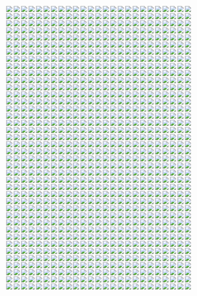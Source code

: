 ![](https://wx4.sinaimg.cn/mw2000/006WNH2Jly1h84qfphrh7j30u01hcafa.jpg) 
![](https://wx4.sinaimg.cn/mw2000/006WNH2Jly1h84qfq0idej30u01hctk1.jpg) 
![](https://wx4.sinaimg.cn/mw2000/006WNH2Jly1h84qfr4irmj30u01hc435.jpg) 
![](https://wx4.sinaimg.cn/mw2000/006WNH2Jly1h84qfrilx9j30u01hcjuv.jpg) 
![](https://wx4.sinaimg.cn/mw2000/006WNH2Jly1h84qfry5faj30u01hcq66.jpg) 
![](https://wx4.sinaimg.cn/mw2000/006WNH2Jly1h84qfst0nfj30u01hc43a.jpg) 
![](https://wx4.sinaimg.cn/mw2000/006WNH2Jly1h84qft9lsxj30u01hcdjj.jpg) 
![](https://wx4.sinaimg.cn/mw2000/006WNH2Jly1h84qftr6ilj30u01hdjx8.jpg) 
![](https://wx4.sinaimg.cn/mw2000/006WNH2Jly1h84qfu6dg3j30u01hc0x0.jpg) 
![](https://wx4.sinaimg.cn/mw2000/006WNH2Jly1h84qfukmq3j30u01hcq74.jpg) 
![](https://wx4.sinaimg.cn/mw2000/006WNH2Jly1h84qfv2mikj30u01hck1m.jpg) 
![](https://wx4.sinaimg.cn/mw2000/006WNH2Jly1h84qfvjx4ij30u01hcn77.jpg) 
![](https://wx4.sinaimg.cn/mw2000/006WNH2Jly1h84qewop1tj30u00toad6.jpg) 
![](https://wx4.sinaimg.cn/mw2000/006WNH2Jly1h84qex8wl2j30n90ng45f.jpg) 
![](https://wx4.sinaimg.cn/mw2000/006WNH2Jly1h84qexrgxcj30u00u0dkl.jpg) 
![](https://wx4.sinaimg.cn/mw2000/006WNH2Jly1h84qey3vsnj30u00sun1l.jpg) 
![](https://wx4.sinaimg.cn/mw2000/006WNH2Jly1h84qeyg35nj30u00soacv.jpg) 
![](https://wx4.sinaimg.cn/mw2000/006WNH2Jly1h84qeyrvusj30u00u0790.jpg) 
![](https://wx4.sinaimg.cn/mw2000/006WNH2Jly1h84qez3hvcj30q60q60u0.jpg) 
![](https://wx4.sinaimg.cn/mw2000/006WNH2Jly1h84qezh08nj30u00u0jzk.jpg) 
![](https://wx4.sinaimg.cn/mw2000/006WNH2Jly1h84qezukbwj30u00u0qax.jpg) 
![](https://wx4.sinaimg.cn/mw2000/006WNH2Jly1h84qf064s4j30k00jeabc.jpg) 
![](https://wx4.sinaimg.cn/mw2000/006WNH2Jly1h84qf0gao1j30fo0fewfi.jpg) 
![](https://wx4.sinaimg.cn/mw2000/006WNH2Jly1h84qf0plxjj30kt0kyabj.jpg) 
![](https://wx4.sinaimg.cn/mw2000/006WNH2Jly1h84qf13nqtj30u00uotby.jpg) 
![](https://wx4.sinaimg.cn/mw2000/006WNH2Jly1h84qf1fnv4j30u00u00xz.jpg) 
![](https://wx4.sinaimg.cn/mw2000/006WNH2Jly1h84qf1pmcjj30sg0sg0uo.jpg) 
![](https://wx4.sinaimg.cn/mw2000/006WNH2Jly1h84qacy28uj30oo0ooac3.jpg) 
![](https://wx4.sinaimg.cn/mw2000/006WNH2Jly1h84qadddpjj306k06kglq.jpg) 
![](https://wx4.sinaimg.cn/mw2000/006WNH2Jly1h84qadpsmpj30re0rg0uu.jpg) 
![](https://wx4.sinaimg.cn/mw2000/006WNH2Jly1h84qae0krij30qo0qotbp.jpg) 
![](https://wx4.sinaimg.cn/mw2000/006WNH2Jly1h84qaef1oej30u00tz0y3.jpg) 
![](https://wx4.sinaimg.cn/mw2000/006WNH2Jly1h84qaesfvyj30k00jodi7.jpg) 
![](https://wx4.sinaimg.cn/mw2000/006WNH2Jly1h84qaf3lsuj30u00u0grk.jpg) 
![](https://wx4.sinaimg.cn/mw2000/006WNH2Jly1h84qaffy31j30k00j8jt6.jpg) 
![](https://wx4.sinaimg.cn/mw2000/006WNH2Jly1h84qafqhz3j30jz0i776o.jpg) 
![](https://wx4.sinaimg.cn/mw2000/006WNH2Jly1h84qag0swzj30sg0sg0uo.jpg) 
![](https://wx4.sinaimg.cn/mw2000/006WNH2Jly1h83k1ph00aj30kg0kgq71.jpg) 
![](https://wx4.sinaimg.cn/mw2000/006WNH2Jly1h83k1qc3fwj30u00u0juh.jpg) 
![](https://wx4.sinaimg.cn/mw2000/006WNH2Jly1h83k1qpcdmj30u00u0abq.jpg) 
![](https://wx4.sinaimg.cn/mw2000/006WNH2Jly1h83k1r3ruoj30u00u0jvf.jpg) 
![](https://wx4.sinaimg.cn/mw2000/006WNH2Jly1h83k1rff5ej30fn0f20tk.jpg) 
![](https://wx4.sinaimg.cn/mw2000/006WNH2Jly1h83k1rtfdmj30fo0fnwfo.jpg) 
![](https://wx4.sinaimg.cn/mw2000/006WNH2Jly1h83k1s6328j30n20mi3zx.jpg) 
![](https://wx4.sinaimg.cn/mw2000/006WNH2Jly1h83k1sg1qxj30u00uygo1.jpg) 
![](https://wx4.sinaimg.cn/mw2000/006WNH2Jly1h83k1sru4sj30qy0qyjv0.jpg) 
![](https://wx4.sinaimg.cn/mw2000/006WNH2Jly1h83k1t2s6oj30u00u0q72.jpg) 
![](https://wx4.sinaimg.cn/mw2000/006WNH2Jly1h83k1tfoa3j30u00ta78o.jpg) 
![](https://wx4.sinaimg.cn/mw2000/006WNH2Jly1h83k1ts2anj30u00u0taz.jpg) 
![](https://wx4.sinaimg.cn/mw2000/006WNH2Jly1h83k1uak79j30u00u07dn.jpg) 
![](https://wx4.sinaimg.cn/mw2000/006WNH2Jly1h83k1uoo42j30j60j6jsc.jpg) 
![](https://wx4.sinaimg.cn/mw2000/006WNH2Jly1h82rcafyj5j30u00u00xq.jpg) 
![](https://wx4.sinaimg.cn/mw2000/006WNH2Jly1h82rcaqvakj30ys0u00wc.jpg) 
![](https://wx4.sinaimg.cn/mw2000/006WNH2Jly1h82rcaz5fwj30sg0ry0vc.jpg) 
![](https://wx4.sinaimg.cn/mw2000/006WNH2Jly1h82rcb8hgej30u00u0n0w.jpg) 
![](https://wx4.sinaimg.cn/mw2000/006WNH2Jly1h82rcbj4zgj30n00n0dj4.jpg) 
![](https://wx4.sinaimg.cn/mw2000/006WNH2Jly1h82rcbss9tj30sg0sgwj6.jpg) 
![](https://wx4.sinaimg.cn/mw2000/006WNH2Jly1h82rcc1txpj30kq0kqq56.jpg) 
![](https://wx4.sinaimg.cn/mw2000/006WNH2Jly1h82rccbf22j30u00u0q64.jpg) 
![](https://wx4.sinaimg.cn/mw2000/006WNH2Jly1h82rcckxbnj30u00u0wi2.jpg) 
![](https://wx4.sinaimg.cn/mw2000/006WNH2Jly1h82noecr6aj30oo1hcwoi.jpg) 
![](https://wx4.sinaimg.cn/mw2000/006WNH2Jly1h82noer101j30oo1hc42j.jpg) 
![](https://wx4.sinaimg.cn/mw2000/006WNH2Jly1h82nof5x4hj30oo1hcqbk.jpg) 
![](https://wx4.sinaimg.cn/mw2000/006WNH2Jly1h82nofiw8xj30oo1hcjvw.jpg) 
![](https://wx4.sinaimg.cn/mw2000/006WNH2Jly1h82nofwvpfj30om1hcwjt.jpg) 
![](https://wx4.sinaimg.cn/mw2000/006WNH2Jly1h82nogc83yj30oo1hcain.jpg) 
![](https://wx4.sinaimg.cn/mw2000/006WNH2Jly1h82nogna12j30oo1hc41k.jpg) 
![](https://wx4.sinaimg.cn/mw2000/006WNH2Jly1h82noh1r8aj30oo1hcwkb.jpg) 
![](https://wx4.sinaimg.cn/mw2000/006WNH2Jly1h82nohg0cqj30oo1hcjvn.jpg) 
![](https://wx4.sinaimg.cn/mw2000/006WNH2Jly1h82n0ixw02j30u00v3q62.jpg) 
![](https://wx4.sinaimg.cn/mw2000/006WNH2Jly1h82n0jaokdj30u00uwaf4.jpg) 
![](https://wx4.sinaimg.cn/mw2000/006WNH2Jly1h82n0jmajbj30kg0kgmyp.jpg) 
![](https://wx4.sinaimg.cn/mw2000/006WNH2Jly1h82n0jwkdqj30u00tr0v8.jpg) 
![](https://wx4.sinaimg.cn/mw2000/006WNH2Jly1h82n0k5g1pj30u00u0q57.jpg) 
![](https://wx4.sinaimg.cn/mw2000/006WNH2Jly1h82n0kda5rj30kn0knq41.jpg) 
![](https://wx4.sinaimg.cn/mw2000/006WNH2Jly1h82n0kn1rij30n00my77r.jpg) 
![](https://wx4.sinaimg.cn/mw2000/006WNH2Jly1h82n0kx86oj30qo0qoq6c.jpg) 
![](https://wx4.sinaimg.cn/mw2000/006WNH2Jly1h82n0l72chj30u00u0whb.jpg) 
![](https://wx4.sinaimg.cn/mw2000/006WNH2Jly1h82n0lgx71j30u00u0adz.jpg) 
![](https://wx4.sinaimg.cn/mw2000/006WNH2Jly1h82n0lr3tkj30u00u00uy.jpg) 
![](https://wx4.sinaimg.cn/mw2000/006WNH2Jly1h82n0m0lagj30u00u0wii.jpg) 
![](https://wx4.sinaimg.cn/mw2000/006WNH2Jly1h82n0maleyj30fn0fmgmx.jpg) 
![](https://wx4.sinaimg.cn/mw2000/006WNH2Jly1h82n0mkkz6j30fo0fodhv.jpg) 
![](https://wx4.sinaimg.cn/mw2000/006WNH2Jly1h82n0nhr5kj30u00u0gp3.jpg) 
![](https://wx4.sinaimg.cn/mw2000/006WNH2Jly1h82n0nqhhuj30j60j6jsc.jpg) 
![](https://wx4.sinaimg.cn/mw2000/006WNH2Jly1h82i0f6e1nj30k00f0q66.jpg) 
![](https://wx4.sinaimg.cn/mw2000/006WNH2Jly1h82i0fgd9jj30k00f0gnl.jpg) 
![](https://wx4.sinaimg.cn/mw2000/006WNH2Jly1h82i0fq2blj30k00f0jt3.jpg) 
![](https://wx4.sinaimg.cn/mw2000/006WNH2Jly1h82i0fym8wj30k00f0adf.jpg) 
![](https://wx4.sinaimg.cn/mw2000/006WNH2Jly1h82i0g5lo8j30k00f0wg2.jpg) 
![](https://wx4.sinaimg.cn/mw2000/006WNH2Jly1h82i0gd2nmj30k00f0762.jpg) 
![](https://wx4.sinaimg.cn/mw2000/006WNH2Jly1h82i0goo43j30k00f0tbj.jpg) 
![](https://wx4.sinaimg.cn/mw2000/006WNH2Jly1h82i0gxgvqj30jz0f0dgj.jpg) 
![](https://wx4.sinaimg.cn/mw2000/006WNH2Jly1h82i0h7cp5j30k00f0whz.jpg) 
![](https://wx4.sinaimg.cn/mw2000/006WNH2Jly1h81o2kdzsbj30u00u00yd.jpg) 
![](https://wx4.sinaimg.cn/mw2000/006WNH2Jly1h81o2lm8myj30u00u0q8x.jpg) 
![](https://wx4.sinaimg.cn/mw2000/006WNH2Jly1h81o2mu706j30u00u0jw4.jpg) 
![](https://wx4.sinaimg.cn/mw2000/006WNH2Jly1h81o2nwpaoj30u00u0tei.jpg) 
![](https://wx4.sinaimg.cn/mw2000/006WNH2Jly1h81o2p3b4uj30tx0txwir.jpg) 
![](https://wx4.sinaimg.cn/mw2000/006WNH2Jly1h81o2qppfgj30u00u00xh.jpg) 
![](https://wx4.sinaimg.cn/mw2000/006WNH2Jly1h81o2qz2ucj30u00u0gmp.jpg) 
![](https://wx4.sinaimg.cn/mw2000/006WNH2Jly1h81o2r7skgj30u00u075y.jpg) 
![](https://wx4.sinaimg.cn/mw2000/006WNH2Jly1h81o2rg8w3j30u00u0wia.jpg) 
![](https://wx4.sinaimg.cn/mw2000/006WNH2Jly1h81o2rpiiuj30u00u0tce.jpg) 
![](https://wx4.sinaimg.cn/mw2000/006WNH2Jly1h81o2s55hvj30u00tawgg.jpg) 
![](https://wx4.sinaimg.cn/mw2000/006WNH2Jly1h81o2sewa9j30u00tcmyq.jpg) 
![](https://wx4.sinaimg.cn/mw2000/006WNH2Jly1h81o2sqmj2j30u00syads.jpg) 
![](https://wx4.sinaimg.cn/mw2000/006WNH2Jly1h81o2t1e3yj30pm0pm0uk.jpg) 
![](https://wx4.sinaimg.cn/mw2000/006WNH2Jly1h81o2t9gr6j30j60j6jsc.jpg) 
![](https://wx4.sinaimg.cn/mw2000/006WNH2Jly1h81nz28dcxj30sg0sg40u.jpg) 
![](https://wx4.sinaimg.cn/mw2000/006WNH2Jly1h81nz2ken1j30u00u042g.jpg) 
![](https://wx4.sinaimg.cn/mw2000/006WNH2Jly1h81nz2xzbuj30u00u0tdi.jpg) 
![](https://wx4.sinaimg.cn/mw2000/006WNH2Jly1h81nz387c5j30u00u0tbn.jpg) 
![](https://wx4.sinaimg.cn/mw2000/006WNH2Jly1h81nz3iiocj30u00u7wfu.jpg) 
![](https://wx4.sinaimg.cn/mw2000/006WNH2Jly1h81nz3rc72j30u00u0wip.jpg) 
![](https://wx4.sinaimg.cn/mw2000/006WNH2Jly1h81nz41gs9j30u00u0q6q.jpg) 
![](https://wx4.sinaimg.cn/mw2000/006WNH2Jly1h81nz4afl8j30u00u041h.jpg) 
![](https://wx4.sinaimg.cn/mw2000/006WNH2Jly1h81nz4k2toj30u00u0tcv.jpg) 
![](https://wx4.sinaimg.cn/mw2000/006WNH2Jly1h81nz4t8iaj30u00uatb5.jpg) 
![](https://wx4.sinaimg.cn/mw2000/006WNH2Jly1h81nz531znj30u00u0q6o.jpg) 
![](https://wx4.sinaimg.cn/mw2000/006WNH2Jly1h81nz5dt0jj30s30swqae.jpg) 
![](https://wx4.sinaimg.cn/mw2000/006WNH2Jly1h81nz5lnt8j30id0hfdhc.jpg) 
![](https://wx4.sinaimg.cn/mw2000/006WNH2Jly1h81nz5trohj30u00u040m.jpg) 
![](https://wx4.sinaimg.cn/mw2000/006WNH2Jly1h81nz61sv7j30sg0sg0uo.jpg) 
![](https://wx4.sinaimg.cn/mw2000/006WNH2Jly1h7xala01dgj30l90l9ac7.jpg) 
![](https://wx4.sinaimg.cn/mw2000/006WNH2Jly1h7xalacpisj30qo0qo76h.jpg) 
![](https://wx4.sinaimg.cn/mw2000/006WNH2Jly1h7xalashunj30u00u0tgs.jpg) 
![](https://wx4.sinaimg.cn/mw2000/006WNH2Jly1h7xalb4l6pj30go0goab6.jpg) 
![](https://wx4.sinaimg.cn/mw2000/006WNH2Jly1h7xalbfccrj30u00u0dk8.jpg) 
![](https://wx4.sinaimg.cn/mw2000/006WNH2Jly1h7xalbqpuej30u00u0wgq.jpg) 
![](https://wx4.sinaimg.cn/mw2000/006WNH2Jly1h7xalc1l00j30u00t7n0a.jpg) 
![](https://wx4.sinaimg.cn/mw2000/006WNH2Jly1h7xalce8dhj30u00txjtm.jpg) 
![](https://wx4.sinaimg.cn/mw2000/006WNH2Jly1h7xalcqrfdj30u00u0jv0.jpg) 
![](https://wx4.sinaimg.cn/mw2000/006WNH2Jly1h7xald2t4jj30u00u00vd.jpg) 
![](https://wx4.sinaimg.cn/mw2000/006WNH2Jly1h7xaldddfij30u00u0424.jpg) 
![](https://wx4.sinaimg.cn/mw2000/006WNH2Jly1h7xaldoqjej30sg0qxac6.jpg) 
![](https://wx4.sinaimg.cn/mw2000/006WNH2Jly1h7xaldy0yrj30sg0sg0uo.jpg) 
![](https://wx4.sinaimg.cn/mw2000/006WNH2Jly1h7xakbtayxj30j00mmt9y.jpg) 
![](https://wx4.sinaimg.cn/mw2000/006WNH2Jly1h7xakc4s90j30rz0rzgnc.jpg) 
![](https://wx4.sinaimg.cn/mw2000/006WNH2Jly1h7xakcgb2xj30p60p6q4x.jpg) 
![](https://wx4.sinaimg.cn/mw2000/006WNH2Jly1h7xakcssfrj30pn0pngnb.jpg) 
![](https://wx4.sinaimg.cn/mw2000/006WNH2Jly1h7xakd4bdfj30ol0pbdic.jpg) 
![](https://wx4.sinaimg.cn/mw2000/006WNH2Jly1h7xakdfk5mj30u00rnmz1.jpg) 
![](https://wx4.sinaimg.cn/mw2000/006WNH2Jly1h7xakdpmzqj30ms0megmo.jpg) 
![](https://wx4.sinaimg.cn/mw2000/006WNH2Jly1h7xake1oefj30os0os409.jpg) 
![](https://wx4.sinaimg.cn/mw2000/006WNH2Jly1h7xakeaclvj30mk0n3abb.jpg) 
![](https://wx4.sinaimg.cn/mw2000/006WNH2Jly1h7war07l3mj30oo1hcwoi.jpg) 
![](https://wx4.sinaimg.cn/mw2000/006WNH2Jly1h7war0kw5tj30oo1hc42j.jpg) 
![](https://wx4.sinaimg.cn/mw2000/006WNH2Jly1h7war10kq9j30oo1hcqbk.jpg) 
![](https://wx4.sinaimg.cn/mw2000/006WNH2Jly1h7war1fhdtj30oo1hcjvw.jpg) 
![](https://wx4.sinaimg.cn/mw2000/006WNH2Jly1h7war1sewzj30om1hcwjt.jpg) 
![](https://wx4.sinaimg.cn/mw2000/006WNH2Jly1h7war25tsej30oo1hcain.jpg) 
![](https://wx4.sinaimg.cn/mw2000/006WNH2Jly1h7war2immyj30oo1hcwkb.jpg) 
![](https://wx4.sinaimg.cn/mw2000/006WNH2Jly1h7war30jnqj30oo1hc41k.jpg) 
![](https://wx4.sinaimg.cn/mw2000/006WNH2Jly1h7war3gq16j30oo1hcjvn.jpg) 
![](https://wx4.sinaimg.cn/mw2000/006WNH2Jly1h7urgstftqj30om1hcwmw.jpg) 
![](https://wx4.sinaimg.cn/mw2000/006WNH2Jly1h7urgt7ufaj30u01svgtv.jpg) 
![](https://wx4.sinaimg.cn/mw2000/006WNH2Jly1h7urgtm6yuj30u01svwpa.jpg) 
![](https://wx4.sinaimg.cn/mw2000/006WNH2Jly1h7urgu41u5j30u01svap5.jpg) 
![](https://wx4.sinaimg.cn/mw2000/006WNH2Jly1h7urgufgmhj30n01dsgqi.jpg) 
![](https://wx4.sinaimg.cn/mw2000/006WNH2Jly1h7urguv11oj30u01syqdi.jpg) 
![](https://wx4.sinaimg.cn/mw2000/006WNH2Jly1h7urgv9iacj30u01svn73.jpg) 
![](https://wx4.sinaimg.cn/mw2000/006WNH2Jly1h7urgvo2fnj30oo1hcgus.jpg) 
![](https://wx4.sinaimg.cn/mw2000/006WNH2Jly1h7uiz0wlsvj30u00tugrb.jpg) 
![](https://wx4.sinaimg.cn/mw2000/006WNH2Jly1h7uiz16dvxj30u00ubgpy.jpg) 
![](https://wx4.sinaimg.cn/mw2000/006WNH2Jly1h7uiz1fspzj30u00u0who.jpg) 
![](https://wx4.sinaimg.cn/mw2000/006WNH2Jly1h7uiz1v0vkj30u00tfq6t.jpg) 
![](https://wx4.sinaimg.cn/mw2000/006WNH2Jly1h7uiz26ilwj30u00u0whi.jpg) 
![](https://wx4.sinaimg.cn/mw2000/006WNH2Jly1h7uiz2i6thj30u00u076m.jpg) 
![](https://wx4.sinaimg.cn/mw2000/006WNH2Jly1h7uiz2snfvj30u00tuadn.jpg) 
![](https://wx4.sinaimg.cn/mw2000/006WNH2Jly1h7uiz324jqj30u00u0ju1.jpg) 
![](https://wx4.sinaimg.cn/mw2000/006WNH2Jly1h7uiz3dccdj30ra0ra435.jpg) 
![](https://wx4.sinaimg.cn/mw2000/006WNH2Jly1h7uiz3oss5j30u00u0q6v.jpg) 
![](https://wx4.sinaimg.cn/mw2000/006WNH2Jly1h7uiz3xte2j30u00u0q53.jpg) 
![](https://wx4.sinaimg.cn/mw2000/006WNH2Jly1h7uiz47do7j30u00uajt5.jpg) 
![](https://wx4.sinaimg.cn/mw2000/006WNH2Jly1h7uiz4exoyj30j60j6jsc.jpg) 
![](https://wx4.sinaimg.cn/mw2000/006WNH2Jly1h7tkgqo5jdj30qo0qoabs.jpg) 
![](https://wx4.sinaimg.cn/mw2000/006WNH2Jly1h7tkgr0tujj30u00u0n0b.jpg) 
![](https://wx4.sinaimg.cn/mw2000/006WNH2Jly1h7tkgr9790j30kt0ktgmv.jpg) 
![](https://wx4.sinaimg.cn/mw2000/006WNH2Jly1h7tkgrlsgqj30u00u0dl5.jpg) 
![](https://wx4.sinaimg.cn/mw2000/006WNH2Jly1h7tkgrvv66j30np0npq6r.jpg) 
![](https://wx4.sinaimg.cn/mw2000/006WNH2Jly1h7tkgs9rpnj30u00u0dmv.jpg) 
![](https://wx4.sinaimg.cn/mw2000/006WNH2Jly1h7tkgsl092j30u00u00xz.jpg) 
![](https://wx4.sinaimg.cn/mw2000/006WNH2Jly1h7tkgsvgfsj30u00u0jtm.jpg) 
![](https://wx4.sinaimg.cn/mw2000/006WNH2Jly1h7tkgt3ua3j30go0gogmu.jpg) 
![](https://wx4.sinaimg.cn/mw2000/006WNH2Jly1h7tkgte2oij30j60j6jsc.jpg) 
![](https://wx4.sinaimg.cn/mw2000/006WNH2Jly1h7t8befimrj30g30dw3z9.jpg) 
![](https://wx4.sinaimg.cn/mw2000/006WNH2Jly1h7t8beouvsj306o06omx4.jpg) 
![](https://wx4.sinaimg.cn/mw2000/006WNH2Jly1h7t8bezhujj30dv0dwaal.jpg) 
![](https://wx4.sinaimg.cn/mw2000/006WNH2Jly1h7t8bf9fzij306o06omx9.jpg) 
![](https://wx4.sinaimg.cn/mw2000/006WNH2Jly1h7t8bflt6qj30et0dw3z5.jpg) 
![](https://wx4.sinaimg.cn/mw2000/006WNH2Jly1h7t8bfv8gvj30e20dwjs6.jpg) 
![](https://wx4.sinaimg.cn/mw2000/006WNH2Jly1h7t8bg5cr8j30dw0dwt92.jpg) 
![](https://wx4.sinaimg.cn/mw2000/006WNH2Jly1h7t8bggjwrj30dw0dwt9h.jpg) 
![](https://wx4.sinaimg.cn/mw2000/006WNH2Jly1h7t8bgrmg9j30dw0dwjsv.jpg) 
![](https://wx4.sinaimg.cn/mw2000/006WNH2Jly1h7sy5nse6wj30pk0pk0vm.jpg) 
![](https://wx4.sinaimg.cn/mw2000/006WNH2Jly1h7sy5ou3m9j30u00u0jwg.jpg) 
![](https://wx4.sinaimg.cn/mw2000/006WNH2Jly1h7sy5pn424j30tc0tcacr.jpg) 
![](https://wx4.sinaimg.cn/mw2000/006WNH2Jly1h7sy5qmtzwj30t80t8wjx.jpg) 
![](https://wx4.sinaimg.cn/mw2000/006WNH2Jly1h7sy5rigjmj30tg0tg41s.jpg) 
![](https://wx4.sinaimg.cn/mw2000/006WNH2Jly1h7sy5smpdyj30tk0tkn2v.jpg) 
![](https://wx4.sinaimg.cn/mw2000/006WNH2Jly1h7sy5tptg4j30tg0tgafi.jpg) 
![](https://wx4.sinaimg.cn/mw2000/006WNH2Jly1h7sy5uomhij30tk0tk78t.jpg) 
![](https://wx4.sinaimg.cn/mw2000/006WNH2Jly1h7sy5vjzd7j30u00u441x.jpg) 
![](https://wx4.sinaimg.cn/mw2000/006WNH2Jly1h7sy5wdnazj30tk0tkadr.jpg) 
![](https://wx4.sinaimg.cn/mw2000/006WNH2Jly1h7sy5xith9j30tc0tctcz.jpg) 
![](https://wx4.sinaimg.cn/mw2000/006WNH2Jly1h7sy5yg1kbj30u00tkq6g.jpg) 
![](https://wx4.sinaimg.cn/mw2000/006WNH2Jly1h7sy5zrdzgj30tk0tk7a4.jpg) 
![](https://wx4.sinaimg.cn/mw2000/006WNH2Jly1h7sy60j2wxj30u00togoq.jpg) 
![](https://wx4.sinaimg.cn/mw2000/006WNH2Jly1h7sy61mg3zj30u00tw42e.jpg) 
![](https://wx4.sinaimg.cn/mw2000/006WNH2Jly1h7sy62dhfuj30sw0swq5b.jpg) 
![](https://wx4.sinaimg.cn/mw2000/006WNH2Jly1h7sy62omj6j30j60j6jsc.jpg) 
![](https://wx4.sinaimg.cn/mw2000/006WNH2Jly1h7sd26dgfnj30qo0qojtn.jpg) 
![](https://wx4.sinaimg.cn/mw2000/006WNH2Jly1h7sd26m3baj30jg0jgtag.jpg) 
![](https://wx4.sinaimg.cn/mw2000/006WNH2Jly1h7sd26y03xj30u00u0mzv.jpg) 
![](https://wx4.sinaimg.cn/mw2000/006WNH2Jly1h7sd276mw4j30u00u0myu.jpg) 
![](https://wx4.sinaimg.cn/mw2000/006WNH2Jly1h7sd27gcq2j30u00u0tb2.jpg) 
![](https://wx4.sinaimg.cn/mw2000/006WNH2Jly1h7sd27rw48j30tu0tudhq.jpg) 
![](https://wx4.sinaimg.cn/mw2000/006WNH2Jly1h7sd280uqtj30hs0hsgmh.jpg) 
![](https://wx4.sinaimg.cn/mw2000/006WNH2Jly1h7sd288vcpj30u00tkmyl.jpg) 
![](https://wx4.sinaimg.cn/mw2000/006WNH2Jly1h7sd28hx0bj30jg0jgta3.jpg) 
![](https://wx4.sinaimg.cn/mw2000/006WNH2Jly1h7sd28sm9nj30u00tqtan.jpg) 
![](https://wx4.sinaimg.cn/mw2000/006WNH2Jly1h7sd2916f1j30jg0jggm9.jpg) 
![](https://wx4.sinaimg.cn/mw2000/006WNH2Jly1h7sd29auw1j30te0te0ue.jpg) 
![](https://wx4.sinaimg.cn/mw2000/006WNH2Jly1h7sd29jjtwj30jm0jm3zz.jpg) 
![](https://wx4.sinaimg.cn/mw2000/006WNH2Jly1h7sd29tnspj30u00tgwi5.jpg) 
![](https://wx4.sinaimg.cn/mw2000/006WNH2Jly1h7sd2a2giaj30j60j6jsc.jpg) 
![](https://wx4.sinaimg.cn/mw2000/006WNH2Jly1h7s80y5am4j30ug0u0n0g.jpg) 
![](https://wx4.sinaimg.cn/mw2000/006WNH2Jly1h7s80yiiecj30uw0u0jux.jpg) 
![](https://wx4.sinaimg.cn/mw2000/006WNH2Jly1h7s80ytemsj30uc0u0got.jpg) 
![](https://wx4.sinaimg.cn/mw2000/006WNH2Jly1h7s80z59w8j30ue0u0wha.jpg) 
![](https://wx4.sinaimg.cn/mw2000/006WNH2Jly1h7s80zi499j30uc0u00v5.jpg) 
![](https://wx4.sinaimg.cn/mw2000/006WNH2Jly1h7s80zytfvj30um0u0juw.jpg) 
![](https://wx4.sinaimg.cn/mw2000/006WNH2Jly1h7s810ens4j30uc0u0n0v.jpg) 
![](https://wx4.sinaimg.cn/mw2000/006WNH2Jly1h7s810sym1j30uc0u041z.jpg) 
![](https://wx4.sinaimg.cn/mw2000/006WNH2Jly1h7s8114y96j30ue0u077i.jpg) 
![](https://wx4.sinaimg.cn/mw2000/006WNH2Jly1h7rypsp927j30u00sdtb2.jpg) 
![](https://wx4.sinaimg.cn/mw2000/006WNH2Jly1h7rypt0j7sj30u00u078v.jpg) 
![](https://wx4.sinaimg.cn/mw2000/006WNH2Jly1h7ryptc3kaj30u00u1gp9.jpg) 
![](https://wx4.sinaimg.cn/mw2000/006WNH2Jly1h7ryptm2c1j30s90s9jtv.jpg) 
![](https://wx4.sinaimg.cn/mw2000/006WNH2Jly1h7ryptzoucj30u00u0q4g.jpg) 
![](https://wx4.sinaimg.cn/mw2000/006WNH2Jly1h7rypub6pdj30u00tuju8.jpg) 
![](https://wx4.sinaimg.cn/mw2000/006WNH2Jly1h7rypunosij30ui0u0jv9.jpg) 
![](https://wx4.sinaimg.cn/mw2000/006WNH2Jly1h7rypv6tr6j30qo0qoaed.jpg) 
![](https://wx4.sinaimg.cn/mw2000/006WNH2Jly1h7rypvhicgj30u00u077j.jpg) 
![](https://wx4.sinaimg.cn/mw2000/006WNH2Jly1h7rypvrlo7j30u00u0djv.jpg) 
![](https://wx4.sinaimg.cn/mw2000/006WNH2Jly1h7rypw35b6j30u00u0aey.jpg) 
![](https://wx4.sinaimg.cn/mw2000/006WNH2Jly1h7rypwf881j30u00tr0xg.jpg) 
![](https://wx4.sinaimg.cn/mw2000/006WNH2Jly1h7rypwo81wj30me0me75t.jpg) 
![](https://wx4.sinaimg.cn/mw2000/006WNH2Jly1h7rypxexzsj30ho0hs763.jpg) 
![](https://wx4.sinaimg.cn/mw2000/006WNH2Jly1h7rypxroqqj30u00u0dkz.jpg) 
![](https://wx4.sinaimg.cn/mw2000/006WNH2Jly1h7rypz097lj30sw0sw79s.jpg) 
![](https://wx4.sinaimg.cn/mw2000/006WNH2Jly1h7ryq0qfw0j30to0togsa.jpg) 
![](https://wx4.sinaimg.cn/mw2000/006WNH2Jly1h7ryq10z1fj30sg0sg0uo.jpg) 
![](https://wx4.sinaimg.cn/mw2000/006WNH2Jly1h7r60jxbhjj30om1hcjwg.jpg) 
![](https://wx4.sinaimg.cn/mw2000/006WNH2Jly1h7r60kbmbkj30om1hcteo.jpg) 
![](https://wx4.sinaimg.cn/mw2000/006WNH2Jly1h7r60ko8uvj30oo1hctcf.jpg) 
![](https://wx4.sinaimg.cn/mw2000/006WNH2Jly1h7r60l50lhj30oo1hc7d3.jpg) 
![](https://wx4.sinaimg.cn/mw2000/006WNH2Jly1h7r60lndo4j30oo1hcgu3.jpg) 
![](https://wx4.sinaimg.cn/mw2000/006WNH2Jly1h7r60m2wznj30oo1hcn4e.jpg) 
![](https://wx4.sinaimg.cn/mw2000/006WNH2Jly1h7r60oe02bj30jg164459.jpg) 
![](https://wx4.sinaimg.cn/mw2000/006WNH2Jly1h7r60ossjij30oo1hc78a.jpg) 
![](https://wx4.sinaimg.cn/mw2000/006WNH2Jly1h7r60p8l7lj30om1hcdoi.jpg) 
![](https://wx4.sinaimg.cn/mw2000/006WNH2Jly1h7qw7wtxioj30u00uewhz.jpg) 
![](https://wx4.sinaimg.cn/mw2000/006WNH2Jly1h7qw7x4u4pj30qo0oa0uq.jpg) 
![](https://wx4.sinaimg.cn/mw2000/006WNH2Jly1h7qw7xdobjj30f00f0t9s.jpg) 
![](https://wx4.sinaimg.cn/mw2000/006WNH2Jly1h7qw7xn5n6j30qo0qo416.jpg) 
![](https://wx4.sinaimg.cn/mw2000/006WNH2Jly1h7qw7xvtboj30sq0sqmzi.jpg) 
![](https://wx4.sinaimg.cn/mw2000/006WNH2Jly1h7qw7y7cczj30u00u0gp6.jpg) 
![](https://wx4.sinaimg.cn/mw2000/006WNH2Jly1h7qw7yqa6rj30m90m9tbj.jpg) 
![](https://wx4.sinaimg.cn/mw2000/006WNH2Jly1h7qw7yzs6sj30qo0qowi6.jpg) 
![](https://wx4.sinaimg.cn/mw2000/006WNH2Jly1h7qw7z9ztqj30jg0jgmys.jpg) 
![](https://wx4.sinaimg.cn/mw2000/006WNH2Jly1h7qw7zj1rdj30ts0tstcd.jpg) 
![](https://wx4.sinaimg.cn/mw2000/006WNH2Jly1h7qw7zqkyzj30qo0qo0vd.jpg) 
![](https://wx4.sinaimg.cn/mw2000/006WNH2Jly1h7qw7zzq4tj30u00u0jud.jpg) 
![](https://wx4.sinaimg.cn/mw2000/006WNH2Jly1h7qw808rs0j30mz0mnjtk.jpg) 
![](https://wx4.sinaimg.cn/mw2000/006WNH2Jly1h7qw80j1vpj30jg0jhwf7.jpg) 
![](https://wx4.sinaimg.cn/mw2000/006WNH2Jly1h7qw80rz5ij30jg0jgq4d.jpg) 
![](https://wx4.sinaimg.cn/mw2000/006WNH2Jly1h7qw813iwnj30u00sdafr.jpg) 
![](https://wx4.sinaimg.cn/mw2000/006WNH2Jly1h7qw81c603j30sg0sg0uo.jpg) 
![](https://wx4.sinaimg.cn/mw2000/006WNH2Jly1h7py4rqqiej30uo0u0413.jpg) 
![](https://wx4.sinaimg.cn/mw2000/006WNH2Jly1h7py4shaeyj30uw0u0404.jpg) 
![](https://wx4.sinaimg.cn/mw2000/006WNH2Jly1h7py4ssdl6j30ue0u0goh.jpg) 
![](https://wx4.sinaimg.cn/mw2000/006WNH2Jly1h7py4tbatuj30vc0u0q69.jpg) 
![](https://wx4.sinaimg.cn/mw2000/006WNH2Jly1h7py4to1m4j30uq0u0n03.jpg) 
![](https://wx4.sinaimg.cn/mw2000/006WNH2Jly1h7py4txkg7j30uo0u00vj.jpg) 
![](https://wx4.sinaimg.cn/mw2000/006WNH2Jly1h7py4u68i5j30um0u0go0.jpg) 
![](https://wx4.sinaimg.cn/mw2000/006WNH2Jly1h7py4uggysj30ui0u0768.jpg) 
![](https://wx4.sinaimg.cn/mw2000/006WNH2Jly1h7py4up3dmj30us0u0mz7.jpg) 
![](https://wx4.sinaimg.cn/mw2000/006WNH2Jly1h7pt5gr6ucj30qo0qa0x9.jpg) 
![](https://wx4.sinaimg.cn/mw2000/006WNH2Jly1h7pt5h1qd8j30qo0qatd8.jpg) 
![](https://wx4.sinaimg.cn/mw2000/006WNH2Jly1h7pt5hc14lj30qo0qo40b.jpg) 
![](https://wx4.sinaimg.cn/mw2000/006WNH2Jly1h7pt5hkyn9j30qo0qoq4u.jpg) 
![](https://wx4.sinaimg.cn/mw2000/006WNH2Jly1h7pt5hx1a5j30u00u0gt4.jpg) 
![](https://wx4.sinaimg.cn/mw2000/006WNH2Jly1h7pt5i6i01j30u00u0q8r.jpg) 
![](https://wx4.sinaimg.cn/mw2000/006WNH2Jly1h7pt5ifai6j30k00jxq3k.jpg) 
![](https://wx4.sinaimg.cn/mw2000/006WNH2Jly1h7pt5inkvvj30k00juwf6.jpg) 
![](https://wx4.sinaimg.cn/mw2000/006WNH2Jly1h7pt5ixzxuj30u00u0tc4.jpg) 
![](https://wx4.sinaimg.cn/mw2000/006WNH2Jly1h7pt5jab92j30u00u077y.jpg) 
![](https://wx4.sinaimg.cn/mw2000/006WNH2Jly1h7pt5jkeldj30u00u0ada.jpg) 
![](https://wx4.sinaimg.cn/mw2000/006WNH2Jly1h7pt5jvdh6j30u00u043q.jpg) 
![](https://wx4.sinaimg.cn/mw2000/006WNH2Jly1h7pt5l9lz0j30u00u0n2k.jpg) 
![](https://wx4.sinaimg.cn/mw2000/006WNH2Jly1h7pt5mmg1gj30u00u0n14.jpg) 
![](https://wx4.sinaimg.cn/mw2000/006WNH2Jly1h7pt5n0vhfj30sg0sg0uo.jpg) 
![](https://wx4.sinaimg.cn/mw2000/006WNH2Jly1h7prqkynuej30u00u0gnf.jpg) 
![](https://wx4.sinaimg.cn/mw2000/006WNH2Jly1h7prqlb85bj30ty0tytah.jpg) 
![](https://wx4.sinaimg.cn/mw2000/006WNH2Jly1h7prqlmskqj30u00u0whf.jpg) 
![](https://wx4.sinaimg.cn/mw2000/006WNH2Jly1h7prqlx51qj30u00u0tdl.jpg) 
![](https://wx4.sinaimg.cn/mw2000/006WNH2Jly1h7prqm7k3ij30u00u0n0q.jpg) 
![](https://wx4.sinaimg.cn/mw2000/006WNH2Jly1h7prqmh4tsj30u00u0763.jpg) 
![](https://wx4.sinaimg.cn/mw2000/006WNH2Jly1h7prqmrwypj30u00u0jx4.jpg) 
![](https://wx4.sinaimg.cn/mw2000/006WNH2Jly1h7prqmz6fej30j60j6myt.jpg) 
![](https://wx4.sinaimg.cn/mw2000/006WNH2Jly1h7prqn6iymj30j60j6dim.jpg) 
![](https://wx4.sinaimg.cn/mw2000/006WNH2Jly1h7pqlc3gzcj30k00k0dhh.jpg) 
![](https://wx4.sinaimg.cn/mw2000/006WNH2Jly1h7pqlcqsrwj30u00u0q6l.jpg) 
![](https://wx4.sinaimg.cn/mw2000/006WNH2Jly1h7pqld64ucj30u00txju0.jpg) 
![](https://wx4.sinaimg.cn/mw2000/006WNH2Jly1h7pqldna9nj30vk0u0dkd.jpg) 
![](https://wx4.sinaimg.cn/mw2000/006WNH2Jly1h7pqldxnozj30dw0dwjsd.jpg) 
![](https://wx4.sinaimg.cn/mw2000/006WNH2Jly1h7pqle7pxyj30u00u0dk3.jpg) 
![](https://wx4.sinaimg.cn/mw2000/006WNH2Jly1h7pqlejlu8j30u00u0gpn.jpg) 
![](https://wx4.sinaimg.cn/mw2000/006WNH2Jly1h7pqlex25ej30u00tg0wi.jpg) 
![](https://wx4.sinaimg.cn/mw2000/006WNH2Jly1h7pqlfje4sj30u00u0gqo.jpg) 
![](https://wx4.sinaimg.cn/mw2000/006WNH2Jly1h7pqlfsaz6j30qo0qo41x.jpg) 
![](https://wx4.sinaimg.cn/mw2000/006WNH2Jly1h7pqlg2e8dj30qo0qo0w3.jpg) 
![](https://wx4.sinaimg.cn/mw2000/006WNH2Jly1h7pqlgkaw6j30qo0qewh8.jpg) 
![](https://wx4.sinaimg.cn/mw2000/006WNH2Jly1h7pqlgyw6nj30u00u040p.jpg) 
![](https://wx4.sinaimg.cn/mw2000/006WNH2Jly1h7pqlh9f8jj30sg0sg0uo.jpg) 
![](https://wx4.sinaimg.cn/mw2000/006WNH2Jly1h7oswg9kilj30to0totfx.jpg) 
![](https://wx4.sinaimg.cn/mw2000/006WNH2Jly1h7oswhdlsyj30tk0tktct.jpg) 
![](https://wx4.sinaimg.cn/mw2000/006WNH2Jly1h7oswifnnbj30tk0tktd3.jpg) 
![](https://wx4.sinaimg.cn/mw2000/006WNH2Jly1h7oswjfxdoj30tk0tkaej.jpg) 
![](https://wx4.sinaimg.cn/mw2000/006WNH2Jly1h7oswkq14kj30u00twwlz.jpg) 
![](https://wx4.sinaimg.cn/mw2000/006WNH2Jly1h7oswl0gb5j30u00u00w1.jpg) 
![](https://wx4.sinaimg.cn/mw2000/006WNH2Jly1h7oswldjymj30u00sr45u.jpg) 
![](https://wx4.sinaimg.cn/mw2000/006WNH2Jly1h7oswlnen9j30ty0tcadj.jpg) 
![](https://wx4.sinaimg.cn/mw2000/006WNH2Jly1h7oswluae7j30k00jowga.jpg) 
![](https://wx4.sinaimg.cn/mw2000/006WNH2Jly1h7oswm744dj30u00u0whz.jpg) 
![](https://wx4.sinaimg.cn/mw2000/006WNH2Jly1h7oswmtcafj30rg0rgtc0.jpg) 
![](https://wx4.sinaimg.cn/mw2000/006WNH2Jly1h7oswn3mkij30u00vtq5f.jpg) 
![](https://wx4.sinaimg.cn/mw2000/006WNH2Jly1h7oswnu3etj30u00u0dig.jpg) 
![](https://wx4.sinaimg.cn/mw2000/006WNH2Jly1h7oswo51ndj30u00swdkd.jpg) 
![](https://wx4.sinaimg.cn/mw2000/006WNH2Jly1h7oswoe8e4j30u00sxac4.jpg) 
![](https://wx4.sinaimg.cn/mw2000/006WNH2Jly1h7oswonja9j30jg0i7gnn.jpg) 
![](https://wx4.sinaimg.cn/mw2000/006WNH2Jly1h7oswovtv5j30q00q0wh1.jpg) 
![](https://wx4.sinaimg.cn/mw2000/006WNH2Jly1h7oswp318yj30j60j6jsc.jpg) 
![](https://wx4.sinaimg.cn/mw2000/006WNH2Jly1h7nhngtoh3j30sw0swn0r.jpg) 
![](https://wx4.sinaimg.cn/mw2000/006WNH2Jly1h7nhnhnqvnj30u00to0vm.jpg) 
![](https://wx4.sinaimg.cn/mw2000/006WNH2Jly1h7nhniqhmaj30to0to42l.jpg) 
![](https://wx4.sinaimg.cn/mw2000/006WNH2Jly1h7nhnjl5gvj30sw0sw0vp.jpg) 
![](https://wx4.sinaimg.cn/mw2000/006WNH2Jly1h7nhnl0v3yj30u00u0q8c.jpg) 
![](https://wx4.sinaimg.cn/mw2000/006WNH2Jly1h7nhnmlm1gj30u00tcafc.jpg) 
![](https://wx4.sinaimg.cn/mw2000/006WNH2Jly1h7nhnnqnm9j30u00u0ags.jpg) 
![](https://wx4.sinaimg.cn/mw2000/006WNH2Jly1h7nhnoks6rj30ss0sstbz.jpg) 
![](https://wx4.sinaimg.cn/mw2000/006WNH2Jly1h7nhnpd54bj30u00u0tb5.jpg) 
![](https://wx4.sinaimg.cn/mw2000/006WNH2Jly1h7nhnq6vpxj30tg0tg41f.jpg) 
![](https://wx4.sinaimg.cn/mw2000/006WNH2Jly1h7nhnqyl6wj30u00u0tbj.jpg) 
![](https://wx4.sinaimg.cn/mw2000/006WNH2Jly1h7nhns1m6nj30u00u043z.jpg) 
![](https://wx4.sinaimg.cn/mw2000/006WNH2Jly1h7nhnsw792j30to0to429.jpg) 
![](https://wx4.sinaimg.cn/mw2000/006WNH2Jly1h7nhnt4cnmj30j60j6jsc.jpg) 
![](https://wx4.sinaimg.cn/mw2000/006WNH2Jly1h7mign9atvj30g30dw3z9.jpg) 
![](https://wx4.sinaimg.cn/mw2000/006WNH2Jly1h7mignmi54j306o06omx4.jpg) 
![](https://wx4.sinaimg.cn/mw2000/006WNH2Jly1h7migo1k4uj306o06omx9.jpg) 
![](https://wx4.sinaimg.cn/mw2000/006WNH2Jly1h7migobn5uj30et0dw3z5.jpg) 
![](https://wx4.sinaimg.cn/mw2000/006WNH2Jly1h7migomyajj30dv0dwaal.jpg) 
![](https://wx4.sinaimg.cn/mw2000/006WNH2Jly1h7migp4albj30e20dwjs6.jpg) 
![](https://wx4.sinaimg.cn/mw2000/006WNH2Jly1h7migpg1jfj30dw0dwt9h.jpg) 
![](https://wx4.sinaimg.cn/mw2000/006WNH2Jly1h7migpvxwpj30dw0dwjsv.jpg) 
![](https://wx4.sinaimg.cn/mw2000/006WNH2Jly1h7migq5w44j30dw0dwt92.jpg) 
![](https://wx4.sinaimg.cn/mw2000/006WNH2Jly1h7m8nsypboj30mv0mv41o.jpg) 
![](https://wx4.sinaimg.cn/mw2000/006WNH2Jly1h7m8nt9yikj30tz0tg0v4.jpg) 
![](https://wx4.sinaimg.cn/mw2000/006WNH2Jly1h7m8nu4ln2j30u00u0q65.jpg) 
![](https://wx4.sinaimg.cn/mw2000/006WNH2Jly1h7m8nv9pxmj30u00ts0yd.jpg) 
![](https://wx4.sinaimg.cn/mw2000/006WNH2Jly1h7m8nvi1c0j30j60j6q5w.jpg) 
![](https://wx4.sinaimg.cn/mw2000/006WNH2Jly1h7m8nvrvmuj30sg0sgjuz.jpg) 
![](https://wx4.sinaimg.cn/mw2000/006WNH2Jly1h7m8nw2f3mj30u00u0jxh.jpg) 
![](https://wx4.sinaimg.cn/mw2000/006WNH2Jly1h7m8nwayrcj30u00u0dkn.jpg) 
![](https://wx4.sinaimg.cn/mw2000/006WNH2Jly1h7m8nwknqsj30u00u0n06.jpg) 
![](https://wx4.sinaimg.cn/mw2000/006WNH2Jly1h7m8nwwkdjj30u00tsgqg.jpg) 
![](https://wx4.sinaimg.cn/mw2000/006WNH2Jly1h7m8nx72xvj30sg0s2aft.jpg) 
![](https://wx4.sinaimg.cn/mw2000/006WNH2Jly1h7m8nxzs23j30to0tojui.jpg) 
![](https://wx4.sinaimg.cn/mw2000/006WNH2Jly1h7m8nyxb8aj30ss0ssq6l.jpg) 
![](https://wx4.sinaimg.cn/mw2000/006WNH2Jly1h7m8nz6qg3j30sg0sg0uo.jpg) 
![](https://wx4.sinaimg.cn/mw2000/006WNH2Jly1h7m70n06dcj30k00k0dh3.jpg) 
![](https://wx4.sinaimg.cn/mw2000/006WNH2Jly1h7m70nbo1rj30k00k0jsy.jpg) 
![](https://wx4.sinaimg.cn/mw2000/006WNH2Jly1h7m70nj72ij30jg0jg0ts.jpg) 
![](https://wx4.sinaimg.cn/mw2000/006WNH2Jly1h7m70nrlhqj30jg0jgq41.jpg) 
![](https://wx4.sinaimg.cn/mw2000/006WNH2Jly1h7m70o1ajfj30qo0qoq5c.jpg) 
![](https://wx4.sinaimg.cn/mw2000/006WNH2Jly1h7m70oa4sjj30qo0qowgn.jpg) 
![](https://wx4.sinaimg.cn/mw2000/006WNH2Jly1h7m70oiy7zj30i40icq46.jpg) 
![](https://wx4.sinaimg.cn/mw2000/006WNH2Jly1h7m70oqawmj30hc0h6myj.jpg) 
![](https://wx4.sinaimg.cn/mw2000/006WNH2Jly1h7m70oxzk7j30l60l640h.jpg) 
![](https://wx4.sinaimg.cn/mw2000/006WNH2Jly1h7m70p6qfcj30mi0miq4s.jpg) 
![](https://wx4.sinaimg.cn/mw2000/006WNH2Jly1h7m70pe0b6j30j60j6jsc.jpg) 
![](https://wx4.sinaimg.cn/mw2000/006WNH2Jly1h7lgpcbqrpj30k00f0gnx.jpg) 
![](https://wx4.sinaimg.cn/mw2000/006WNH2Jly1h7lgpcli9mj30k00f0js6.jpg) 
![](https://wx4.sinaimg.cn/mw2000/006WNH2Jly1h7lgpcwh3gj30k00f0761.jpg) 
![](https://wx4.sinaimg.cn/mw2000/006WNH2Jly1h7lgpd7nfwj30k00f0q4e.jpg) 
![](https://wx4.sinaimg.cn/mw2000/006WNH2Jly1h7lgpdi7k2j30jz0f0408.jpg) 
![](https://wx4.sinaimg.cn/mw2000/006WNH2Jly1h7lgpdtqdij30k00f00uk.jpg) 
![](https://wx4.sinaimg.cn/mw2000/006WNH2Jly1h7lgpe7jcej30k00f03zr.jpg) 
![](https://wx4.sinaimg.cn/mw2000/006WNH2Jly1h7lgpenrfqj30k00f075j.jpg) 
![](https://wx4.sinaimg.cn/mw2000/006WNH2Jly1h7lgpeykijj30ev0b5wf7.jpg) 
![](https://wx4.sinaimg.cn/mw2000/006WNH2Jly1h7l5zbdjl3j30om1hcjwg.jpg) 
![](https://wx4.sinaimg.cn/mw2000/006WNH2Jly1h7l5zbptq8j30om1hcteo.jpg) 
![](https://wx4.sinaimg.cn/mw2000/006WNH2Jly1h7l5zbzwlzj30oo1hctcf.jpg) 
![](https://wx4.sinaimg.cn/mw2000/006WNH2Jly1h7l5zcd5xhj30oo1hc7d3.jpg) 
![](https://wx4.sinaimg.cn/mw2000/006WNH2Jly1h7l5zcpwqcj30oo1hcgu3.jpg) 
![](https://wx4.sinaimg.cn/mw2000/006WNH2Jly1h7l5zd1sk3j30jg164459.jpg) 
![](https://wx4.sinaimg.cn/mw2000/006WNH2Jly1h7l5zdeef7j30oo1hcn4e.jpg) 
![](https://wx4.sinaimg.cn/mw2000/006WNH2Jly1h7l5zds67yj30oo1hc78a.jpg) 
![](https://wx4.sinaimg.cn/mw2000/006WNH2Jly1h7l5ze5ie9j30om1hcdoi.jpg) 
![](https://wx4.sinaimg.cn/mw2000/006WNH2Jly1h7l4hon8s8j30u00u0adv.jpg) 
![](https://wx4.sinaimg.cn/mw2000/006WNH2Jly1h7l4hpij4lj30sw0swgos.jpg) 
![](https://wx4.sinaimg.cn/mw2000/006WNH2Jly1h7l4hqkjchj30tg0tgq78.jpg) 
![](https://wx4.sinaimg.cn/mw2000/006WNH2Jly1h7l4hrpxjij30u00u0gqk.jpg) 
![](https://wx4.sinaimg.cn/mw2000/006WNH2Jly1h7l4hsm3zuj30tg0tgq6k.jpg) 
![](https://wx4.sinaimg.cn/mw2000/006WNH2Jly1h7l4htgvgtj30u00u0aco.jpg) 
![](https://wx4.sinaimg.cn/mw2000/006WNH2Jly1h7l4hujhbfj30u00u00yf.jpg) 
![](https://wx4.sinaimg.cn/mw2000/006WNH2Jly1h7l4hva7snj30tg0tg0vl.jpg) 
![](https://wx4.sinaimg.cn/mw2000/006WNH2Jly1h7l4hw2opkj30tc0tcq61.jpg) 
![](https://wx4.sinaimg.cn/mw2000/006WNH2Jly1h7l4hwxhp0j30t00t0ad0.jpg) 
![](https://wx4.sinaimg.cn/mw2000/006WNH2Jly1h7l4hxr3t4j30u00u0jun.jpg) 
![](https://wx4.sinaimg.cn/mw2000/006WNH2Jly1h7l4hyzmp0j30u00u043n.jpg) 
![](https://wx4.sinaimg.cn/mw2000/006WNH2Jly1h7l4hz9277j30sg0sg0uo.jpg) 
![](https://wx4.sinaimg.cn/mw2000/006WNH2Jly1h7ka17fcecj30u00rz42f.jpg) 
![](https://wx4.sinaimg.cn/mw2000/006WNH2Jly1h7ka17tc0lj30u00tsgmy.jpg) 
![](https://wx4.sinaimg.cn/mw2000/006WNH2Jly1h7ka182fhcj30t00t0765.jpg) 
![](https://wx4.sinaimg.cn/mw2000/006WNH2Jly1h7ka18c7vnj30u00th0vd.jpg) 
![](https://wx4.sinaimg.cn/mw2000/006WNH2Jly1h7ka18odkmj30j60j6gnk.jpg) 
![](https://wx4.sinaimg.cn/mw2000/006WNH2Jly1h7ka18wecfj30u00u00w8.jpg) 
![](https://wx4.sinaimg.cn/mw2000/006WNH2Jly1h7ka195xbuj30ri0rkdip.jpg) 
![](https://wx4.sinaimg.cn/mw2000/006WNH2Jly1h7ka19kifqj30u00u0jsq.jpg) 
![](https://wx4.sinaimg.cn/mw2000/006WNH2Jly1h7ka19up8mj30jg0jgtag.jpg) 
![](https://wx4.sinaimg.cn/mw2000/006WNH2Jly1h7ka1a37vej30j70j70tb.jpg) 
![](https://wx4.sinaimg.cn/mw2000/006WNH2Jly1h7ka1ac4yaj30j60j6jsc.jpg) 
![](https://wx4.sinaimg.cn/mw2000/006WNH2Jly1h7k6f7y37jj30j615iq9a.jpg) 
![](https://wx4.sinaimg.cn/mw2000/006WNH2Jly1h7k6f8db7fj30im13ydm3.jpg) 
![](https://wx4.sinaimg.cn/mw2000/006WNH2Jly1h7k6f8tieaj30qo1hc49f.jpg) 
![](https://wx4.sinaimg.cn/mw2000/006WNH2Jly1h7k6f9fiz4j30u01t0qqq.jpg) 
![](https://wx4.sinaimg.cn/mw2000/006WNH2Jly1h7k6f9yztsj30qk1hc3zy.jpg) 
![](https://wx4.sinaimg.cn/mw2000/006WNH2Jly1h7k6facsfwj30h80v1q97.jpg) 
![](https://wx4.sinaimg.cn/mw2000/006WNH2Jly1h7k6faqz25j30qo1hcwo8.jpg) 
![](https://wx4.sinaimg.cn/mw2000/006WNH2Jly1h7k6fbbyz3j30u01hcwxj.jpg) 
![](https://wx4.sinaimg.cn/mw2000/006WNH2Jly1h7k6fbmvwnj30k00zkqal.jpg) 
![](https://wx4.sinaimg.cn/mw2000/006WNH2Jly1h7k025xf7cj30u00u0adv.jpg) 
![](https://wx4.sinaimg.cn/mw2000/006WNH2Jly1h7k026rqs5j30sw0swgos.jpg) 
![](https://wx4.sinaimg.cn/mw2000/006WNH2Jly1h7k027u9ypj30tg0tgq78.jpg) 
![](https://wx4.sinaimg.cn/mw2000/006WNH2Jly1h7k0290t8uj30u00u0gqk.jpg) 
![](https://wx4.sinaimg.cn/mw2000/006WNH2Jly1h7k029voaij30tg0tgq6k.jpg) 
![](https://wx4.sinaimg.cn/mw2000/006WNH2Jly1h7k02aoojxj30u00u0aco.jpg) 
![](https://wx4.sinaimg.cn/mw2000/006WNH2Jly1h7k02bpvu3j30u00u00yf.jpg) 
![](https://wx4.sinaimg.cn/mw2000/006WNH2Jly1h7k02cfe2fj30tg0tg0vl.jpg) 
![](https://wx4.sinaimg.cn/mw2000/006WNH2Jly1h7k02d9978j30t00t0ad0.jpg) 
![](https://wx4.sinaimg.cn/mw2000/006WNH2Jly1h7k02e0x3sj30tc0tcq61.jpg) 
![](https://wx4.sinaimg.cn/mw2000/006WNH2Jly1h7k02etqfcj30u00u0jun.jpg) 
![](https://wx4.sinaimg.cn/mw2000/006WNH2Jly1h7k02fz3j8j30u00u043n.jpg) 
![](https://wx4.sinaimg.cn/mw2000/006WNH2Jly1h7k02g8pczj30sg0sg0uo.jpg) 
![](https://wx4.sinaimg.cn/mw2000/006WNH2Jly1h7itb6z97rj30j615jwi8.jpg) 
![](https://wx4.sinaimg.cn/mw2000/006WNH2Jly1h7itb7bwdcj30j615j78z.jpg) 
![](https://wx4.sinaimg.cn/mw2000/006WNH2Jly1h7itb7mbnzj30j615j45i.jpg) 
![](https://wx4.sinaimg.cn/mw2000/006WNH2Jly1h7itb7x5y4j30j615j43t.jpg) 
![](https://wx4.sinaimg.cn/mw2000/006WNH2Jly1h7itb86gtlj30j615jtat.jpg) 
![](https://wx4.sinaimg.cn/mw2000/006WNH2Jly1h7itb8gez7j30j615jaen.jpg) 
![](https://wx4.sinaimg.cn/mw2000/006WNH2Jly1h7itb8qs3aj30j615jn0x.jpg) 
![](https://wx4.sinaimg.cn/mw2000/006WNH2Jly1h7itb90gh6j30j615jgp5.jpg) 
![](https://wx4.sinaimg.cn/mw2000/006WNH2Jly1h7itb9ap7sj30j615jjv9.jpg) 
![](https://wx4.sinaimg.cn/mw2000/006WNH2Jly1h7imprx6q8j30tc0tc0w3.jpg) 
![](https://wx4.sinaimg.cn/mw2000/006WNH2Jly1h7imps6y27j30k00jtq4t.jpg) 
![](https://wx4.sinaimg.cn/mw2000/006WNH2Jly1h7impsev0xj30u00u0ju0.jpg) 
![](https://wx4.sinaimg.cn/mw2000/006WNH2Jly1h7impsmbc9j30qo0qomym.jpg) 
![](https://wx4.sinaimg.cn/mw2000/006WNH2Jly1h7impswp95j30tz0tz0w2.jpg) 
![](https://wx4.sinaimg.cn/mw2000/006WNH2Jly1h7impt69zwj30u00u0n10.jpg) 
![](https://wx4.sinaimg.cn/mw2000/006WNH2Jly1h7imptg8rrj30u00u0dk4.jpg) 
![](https://wx4.sinaimg.cn/mw2000/006WNH2Jly1h7imptoo78j30u00u00w8.jpg) 
![](https://wx4.sinaimg.cn/mw2000/006WNH2Jly1h7impty48yj30u00u0diw.jpg) 
![](https://wx4.sinaimg.cn/mw2000/006WNH2Jly1h7impu64lhj30u00tygnm.jpg) 
![](https://wx4.sinaimg.cn/mw2000/006WNH2Jly1h7impv983ej30s80s8grl.jpg) 
![](https://wx4.sinaimg.cn/mw2000/006WNH2Jly1h7impw9zn0j30t80t80x7.jpg) 
![](https://wx4.sinaimg.cn/mw2000/006WNH2Jly1h7impx3huaj30j60j6jsc.jpg) 
![](https://wx4.sinaimg.cn/mw2000/006WNH2Jly1h7hw0nec79j30k00f0gnx.jpg) 
![](https://wx4.sinaimg.cn/mw2000/006WNH2Jly1h7hw0nlzuij30k00f0js6.jpg) 
![](https://wx4.sinaimg.cn/mw2000/006WNH2Jly1h7hw0nw32kj30k00f0761.jpg) 
![](https://wx4.sinaimg.cn/mw2000/006WNH2Jly1h7hw0ojwj0j30k00f0q4e.jpg) 
![](https://wx4.sinaimg.cn/mw2000/006WNH2Jly1h7hw0otl1ej30jz0f0408.jpg) 
![](https://wx4.sinaimg.cn/mw2000/006WNH2Jly1h7hw0p2tomj30k00f00uk.jpg) 
![](https://wx4.sinaimg.cn/mw2000/006WNH2Jly1h7hw0pab3ij30k00f03zr.jpg) 
![](https://wx4.sinaimg.cn/mw2000/006WNH2Jly1h7hw0pgckmj30k00f075j.jpg) 
![](https://wx4.sinaimg.cn/mw2000/006WNH2Jly1h7hw0ppkrfj30ev0b5wf7.jpg) 
![](https://wx4.sinaimg.cn/mw2000/006WNH2Jly1h7hp8ea2y2j30ue0u077i.jpg) 
![](https://wx4.sinaimg.cn/mw2000/006WNH2Jly1h7hp8eolrtj30uc0u041z.jpg) 
![](https://wx4.sinaimg.cn/mw2000/006WNH2Jly1h7hp8ezl5wj30uc0u0n0v.jpg) 
![](https://wx4.sinaimg.cn/mw2000/006WNH2Jly1h7hp8fduvfj30um0u0juw.jpg) 
![](https://wx4.sinaimg.cn/mw2000/006WNH2Jly1h7hp8fpfd9j30uc0u00v5.jpg) 
![](https://wx4.sinaimg.cn/mw2000/006WNH2Jly1h7hp8g2qu0j30ue0u0wha.jpg) 
![](https://wx4.sinaimg.cn/mw2000/006WNH2Jly1h7hp8gd9hwj30uc0u0got.jpg) 
![](https://wx4.sinaimg.cn/mw2000/006WNH2Jly1h7hp8go9ocj30ug0u0n0g.jpg) 
![](https://wx4.sinaimg.cn/mw2000/006WNH2Jly1h7hp8gyl5wj30uw0u0jux.jpg) 
![](https://wx4.sinaimg.cn/mw2000/006WNH2Jly1h7hjtg6hjqj30t80t8q66.jpg) 
![](https://wx4.sinaimg.cn/mw2000/006WNH2Jly1h7hjthhhozj30u00u0n52.jpg) 
![](https://wx4.sinaimg.cn/mw2000/006WNH2Jly1h7hjtin0atj30u00u0jw6.jpg) 
![](https://wx4.sinaimg.cn/mw2000/006WNH2Jly1h7hjtjdbd6j30t80t8win.jpg) 
![](https://wx4.sinaimg.cn/mw2000/006WNH2Jly1h7hjtk27e2j30tg0tgn03.jpg) 
![](https://wx4.sinaimg.cn/mw2000/006WNH2Jly1h7hjtkuil6j30t40t442e.jpg) 
![](https://wx4.sinaimg.cn/mw2000/006WNH2Jly1h7hjtlykrqj30t80t8dl6.jpg) 
![](https://wx4.sinaimg.cn/mw2000/006WNH2Jly1h7hnj4udm1j30tg0tgwho.jpg) 
![](https://wx4.sinaimg.cn/mw2000/006WNH2Jly1h7hnj619cpj30ts0ts79x.jpg) 
![](https://wx4.sinaimg.cn/mw2000/006WNH2Jly1h7hnj75s05j30sk0sk42r.jpg) 
![](https://wx4.sinaimg.cn/mw2000/006WNH2Jly1h7hnj7x7voj30tk0tkdhw.jpg) 
![](https://wx4.sinaimg.cn/mw2000/006WNH2Jly1h7hnj8uu99j30s40s4adw.jpg) 
![](https://wx4.sinaimg.cn/mw2000/006WNH2Jly1h7hnj9ixglj30t80t8dik.jpg) 
![](https://wx4.sinaimg.cn/mw2000/006WNH2Jly1h7hnjahs28j30tc0tcq7y.jpg) 
![](https://wx4.sinaimg.cn/mw2000/006WNH2Jly1h7hnjatisjj30sg0sg0uo.jpg) 
![](https://wx4.sinaimg.cn/mw2000/006WNH2Jly1h7gn8yv777j30t30rq0t2.jpg) 
![](https://wx4.sinaimg.cn/mw2000/006WNH2Jly1h7gn8z6lwrj30qs0swta0.jpg) 
![](https://wx4.sinaimg.cn/mw2000/006WNH2Jly1h7gn8zemlbj30tv0t33yz.jpg) 
![](https://wx4.sinaimg.cn/mw2000/006WNH2Jly1h7gn8zswzfj30u00u0t91.jpg) 
![](https://wx4.sinaimg.cn/mw2000/006WNH2Jly1h7gn904cc6j30tz0tkgmd.jpg) 
![](https://wx4.sinaimg.cn/mw2000/006WNH2Jly1h7gn91vfn4j30u00uqn4w.jpg) 
![](https://wx4.sinaimg.cn/mw2000/006WNH2Jly1h7gn9270nmj30sm0s6jva.jpg) 
![](https://wx4.sinaimg.cn/mw2000/006WNH2Jly1h7gn92hqh1j30sy0s93zp.jpg) 
![](https://wx4.sinaimg.cn/mw2000/006WNH2Jly1h7gn92pzj6j30t10rjweu.jpg) 
![](https://wx4.sinaimg.cn/mw2000/006WNH2Jly1h7gn93003oj30u00rz42f.jpg) 
![](https://wx4.sinaimg.cn/mw2000/006WNH2Jly1h7gn936n82j30j60j6aac.jpg) 
![](https://wx4.sinaimg.cn/mw2000/006WNH2Jly1h7gjtdwir3j30u00tcdie.jpg) 
![](https://wx4.sinaimg.cn/mw2000/006WNH2Jly1h7gjte8fowj30u00u0jto.jpg) 
![](https://wx4.sinaimg.cn/mw2000/006WNH2Jly1h7gjtel1m0j30u00u0dlt.jpg) 
![](https://wx4.sinaimg.cn/mw2000/006WNH2Jly1h7gjtezchej30u00u0100.jpg) 
![](https://wx4.sinaimg.cn/mw2000/006WNH2Jly1h7gjtf8z7ij30u00tijsk.jpg) 
![](https://wx4.sinaimg.cn/mw2000/006WNH2Jly1h7gjtfjw5ij30u00u03z2.jpg) 
![](https://wx4.sinaimg.cn/mw2000/006WNH2Jly1h7gjtft7x7j30u00u0q4u.jpg) 
![](https://wx4.sinaimg.cn/mw2000/006WNH2Jly1h7gjtg32odj30u00ts424.jpg) 
![](https://wx4.sinaimg.cn/mw2000/006WNH2Jly1h7gjtgwesqj30jz0ipq6k.jpg) 
![](https://wx4.sinaimg.cn/mw2000/006WNH2Jly1h7gjthk72zj30tk0tkn05.jpg) 
![](https://wx4.sinaimg.cn/mw2000/006WNH2Jly1h7gjtip7w6j30tc0tcdk6.jpg) 
![](https://wx4.sinaimg.cn/mw2000/006WNH2Jly1h7gjtjugv7j30tg0tg447.jpg) 
![](https://wx4.sinaimg.cn/mw2000/006WNH2Jly1h7gjtk4g0ij30j60j6jsc.jpg) 
![](https://wx4.sinaimg.cn/mw2000/006WNH2Jly1h7gbkvs4tlj30dw0dwjsv.jpg) 
![](https://wx4.sinaimg.cn/mw2000/006WNH2Jly1h7gbkw196zj30dw0dwt9h.jpg) 
![](https://wx4.sinaimg.cn/mw2000/006WNH2Jly1h7gbkw9gicj30dw0dwt92.jpg) 
![](https://wx4.sinaimg.cn/mw2000/006WNH2Jly1h7gbkwgzhbj30e20dwjs6.jpg) 
![](https://wx4.sinaimg.cn/mw2000/006WNH2Jly1h7gbkwnw1uj30et0dw3z5.jpg) 
![](https://wx4.sinaimg.cn/mw2000/006WNH2Jly1h7gbkwv3n2j306o06omx9.jpg) 
![](https://wx4.sinaimg.cn/mw2000/006WNH2Jly1h7gbkx2994j306o06omx4.jpg) 
![](https://wx4.sinaimg.cn/mw2000/006WNH2Jly1h7gbkx9tlnj30dv0dwaal.jpg) 
![](https://wx4.sinaimg.cn/mw2000/006WNH2Jly1h7gbkxidjnj30g30dw3z9.jpg) 
![](https://wx4.sinaimg.cn/mw2000/006WNH2Jly1h7gbkxt0tfj30sg0sg0uo.jpg) 
![](https://wx4.sinaimg.cn/mw2000/006WNH2Jly1h7g6vonkppj30k00f0q4z.jpg) 
![](https://wx4.sinaimg.cn/mw2000/006WNH2Jly1h7g6voyppwj30k00f0aai.jpg) 
![](https://wx4.sinaimg.cn/mw2000/006WNH2Jly1h7g6vp7d0yj30k00f0q40.jpg) 
![](https://wx4.sinaimg.cn/mw2000/006WNH2Jly1h7g6vphd3ej30k00f075z.jpg) 
![](https://wx4.sinaimg.cn/mw2000/006WNH2Jly1h7g6vppc9mj30k00f00ti.jpg) 
![](https://wx4.sinaimg.cn/mw2000/006WNH2Jly1h7g6vpxvz1j30k00f0mxw.jpg) 
![](https://wx4.sinaimg.cn/mw2000/006WNH2Jly1h7g6vq64p6j30k00f0jt5.jpg) 
![](https://wx4.sinaimg.cn/mw2000/006WNH2Jly1h7g6vqdzp6j30k00f0dhd.jpg) 
![](https://wx4.sinaimg.cn/mw2000/006WNH2Jly1h7g6vqm1t6j30k00f075u.jpg) 
![](https://wx4.sinaimg.cn/mw2000/006WNH2Jly1h7g6vqw3yqj30j60j6aac.jpg) 
![](https://wx4.sinaimg.cn/mw2000/006WNH2Jly1h7flq6o1pwj30u00u0dgi.jpg) 
![](https://wx4.sinaimg.cn/mw2000/006WNH2Jly1h7flq6zf0yj30u00u0tac.jpg) 
![](https://wx4.sinaimg.cn/mw2000/006WNH2Jly1h7flq7b7kuj30u00u0myt.jpg) 
![](https://wx4.sinaimg.cn/mw2000/006WNH2Jly1h7flq7oddij30u00u040v.jpg) 
![](https://wx4.sinaimg.cn/mw2000/006WNH2Jly1h7flq80i0rj30u00u0mym.jpg) 
![](https://wx4.sinaimg.cn/mw2000/006WNH2Jly1h7flq8bb2sj30u00u0afq.jpg) 
![](https://wx4.sinaimg.cn/mw2000/006WNH2Jly1h7flq8j9qxj30j60j674q.jpg) 
![](https://wx4.sinaimg.cn/mw2000/006WNH2Jly1h7flq8smw3j30jg0jgmyh.jpg) 
![](https://wx4.sinaimg.cn/mw2000/006WNH2Jly1h7flq92ycmj30ju0judi0.jpg) 
![](https://wx4.sinaimg.cn/mw2000/006WNH2Jly1h7flq9dy67j30u00togo9.jpg) 
![](https://wx4.sinaimg.cn/mw2000/006WNH2Jly1h7flq9ly50j30u00tb771.jpg) 
![](https://wx4.sinaimg.cn/mw2000/006WNH2Jly1h7flq9u74aj30u00u076i.jpg) 
![](https://wx4.sinaimg.cn/mw2000/006WNH2Jly1h7flqa3llej30j60j6jsc.jpg) 
![](https://wx4.sinaimg.cn/mw2000/006WNH2Jly1h7ficw2ilhj30lj0lcmyp.jpg) 
![](https://wx4.sinaimg.cn/mw2000/006WNH2Jly1h7ficwd2m1j30lo0lcwf3.jpg) 
![](https://wx4.sinaimg.cn/mw2000/006WNH2Jly1h7ficwqo0rj30n00n076g.jpg) 
![](https://wx4.sinaimg.cn/mw2000/006WNH2Jly1h7ficxeaihj30n00n0gmq.jpg) 
![](https://wx4.sinaimg.cn/mw2000/006WNH2Jly1h7ficxxpbwj30k00k0dgs.jpg) 
![](https://wx4.sinaimg.cn/mw2000/006WNH2Jly1h7ficy4979j30k00k0mya.jpg) 
![](https://wx4.sinaimg.cn/mw2000/006WNH2Jly1h7ficyesymj30k00k0ab6.jpg) 
![](https://wx4.sinaimg.cn/mw2000/006WNH2Jly1h7ficyn2xfj30k00k0t8z.jpg) 
![](https://wx4.sinaimg.cn/mw2000/006WNH2Jly1h7ficyu0wij30j60j6aac.jpg) 
![](https://wx4.sinaimg.cn/mw2000/006WNH2Jly1h7fg0ywkwuj30sg1kwwkz.jpg) 
![](https://wx4.sinaimg.cn/mw2000/006WNH2Jly1h7fg0z97moj30sh1kwgtl.jpg) 
![](https://wx4.sinaimg.cn/mw2000/006WNH2Jly1h7fg0zlp7tj30qo1hcq8w.jpg) 
![](https://wx4.sinaimg.cn/mw2000/006WNH2Jly1h7fg0ztzkwj30j612cwff.jpg) 
![](https://wx4.sinaimg.cn/mw2000/006WNH2Jly1h7fg1029spj30j612cac3.jpg) 
![](https://wx4.sinaimg.cn/mw2000/006WNH2Jly1h7fg10bgfwj30j612cabs.jpg) 
![](https://wx4.sinaimg.cn/mw2000/006WNH2Jly1h7fg10k2ttj30j612ct9o.jpg) 
![](https://wx4.sinaimg.cn/mw2000/006WNH2Jly1h7fg1114b4j30j612cmyv.jpg) 
![](https://wx4.sinaimg.cn/mw2000/006WNH2Jly1h7fg11ahupj30j612c3zn.jpg) 
![](https://wx4.sinaimg.cn/mw2000/006WNH2Jly1h7fa3l97l7j30u00u0whe.jpg) 
![](https://wx4.sinaimg.cn/mw2000/006WNH2Jly1h7fa3lndz2j30n00n00v8.jpg) 
![](https://wx4.sinaimg.cn/mw2000/006WNH2Jly1h7fa3m06tbj30u00u2abm.jpg) 
![](https://wx4.sinaimg.cn/mw2000/006WNH2Jly1h7fa3meix9j30u00twgmw.jpg) 
![](https://wx4.sinaimg.cn/mw2000/006WNH2Jly1h7fa3mq6rrj30u00tuwhp.jpg) 
![](https://wx4.sinaimg.cn/mw2000/006WNH2Jly1h7fa3n397ej30u00tsdhq.jpg) 
![](https://wx4.sinaimg.cn/mw2000/006WNH2Jly1h7fa3ndbd8j30u00twt9f.jpg) 
![](https://wx4.sinaimg.cn/mw2000/006WNH2Jly1h7fa3npc7mj30u00tsjte.jpg) 
![](https://wx4.sinaimg.cn/mw2000/006WNH2Jly1h7fa3o2y5yj30u00twgn7.jpg) 
![](https://wx4.sinaimg.cn/mw2000/006WNH2Jly1h7f9b3yyohj30to0ton4f.jpg) 
![](https://wx4.sinaimg.cn/mw2000/006WNH2Jly1h7f9b4o9b0j30t40t4774.jpg) 
![](https://wx4.sinaimg.cn/mw2000/006WNH2Jly1h7f9b5ku1fj30tk0tkado.jpg) 
![](https://wx4.sinaimg.cn/mw2000/006WNH2Jly1h7f9b6uuqrj30to0to44v.jpg) 
![](https://wx4.sinaimg.cn/mw2000/006WNH2Jly1h7f9b84c4vj30t80t8dkp.jpg) 
![](https://wx4.sinaimg.cn/mw2000/006WNH2Jly1h7f9b8wvgoj30sw0swjtw.jpg) 
![](https://wx4.sinaimg.cn/mw2000/006WNH2Jly1h7f9b9rp41j30to0todio.jpg) 
![](https://wx4.sinaimg.cn/mw2000/006WNH2Jly1h7f9bat89oj30t40t4q5g.jpg) 
![](https://wx4.sinaimg.cn/mw2000/006WNH2Jly1h7f9bc975mj30to0toaek.jpg) 
![](https://wx4.sinaimg.cn/mw2000/006WNH2Jly1h7f9bdpzvfj30tk0tk41q.jpg) 
![](https://wx4.sinaimg.cn/mw2000/006WNH2Jly1h7f9bf7cqjj30ts0tswit.jpg) 
![](https://wx4.sinaimg.cn/mw2000/006WNH2Jly1h7f9bfkfvpj30u00u0gq6.jpg) 
![](https://wx4.sinaimg.cn/mw2000/006WNH2Jly1h7ehj33qhhj30oo1hc0un.jpg) 
![](https://wx4.sinaimg.cn/mw2000/006WNH2Jly1h7ehj3kz6mj30oo1hcmzv.jpg) 
![](https://wx4.sinaimg.cn/mw2000/006WNH2Jly1h7ehj40ybxj30oo1hcmxz.jpg) 
![](https://wx4.sinaimg.cn/mw2000/006WNH2Jly1h7ehj4gf68j30oo1hcta2.jpg) 
![](https://wx4.sinaimg.cn/mw2000/006WNH2Jly1h7ehj4y6b8j30oo1hcq3k.jpg) 
![](https://wx4.sinaimg.cn/mw2000/006WNH2Jly1h7ehj5atovj30oo1hcdgx.jpg) 
![](https://wx4.sinaimg.cn/mw2000/006WNH2Jly1h7ehj5mxp9j30oo1hcgma.jpg) 
![](https://wx4.sinaimg.cn/mw2000/006WNH2Jly1h7ehj61b2yj30oo1hcmy1.jpg) 
![](https://wx4.sinaimg.cn/mw2000/006WNH2Jly1h7ehj6fu95j30oo1hc0uq.jpg) 
![](https://wx4.sinaimg.cn/mw2000/006WNH2Jly1h7egaoi5uqj30jy0jxwit.jpg) 
![](https://wx4.sinaimg.cn/mw2000/006WNH2Jly1h7egap0mo6j30u00u0tbm.jpg) 
![](https://wx4.sinaimg.cn/mw2000/006WNH2Jly1h7egapm7l4j30jx0jswhu.jpg) 
![](https://wx4.sinaimg.cn/mw2000/006WNH2Jly1h7egapyuelj30jx0jwgn7.jpg) 
![](https://wx4.sinaimg.cn/mw2000/006WNH2Jly1h7egaqeqcij30jy0jp3zx.jpg) 
![](https://wx4.sinaimg.cn/mw2000/006WNH2Jly1h7egaqu3grj30u00u0dmm.jpg) 
![](https://wx4.sinaimg.cn/mw2000/006WNH2Jly1h7egar9umxj30u00u00x2.jpg) 
![](https://wx4.sinaimg.cn/mw2000/006WNH2Jly1h7egarsc2mj30jx0jwwhm.jpg) 
![](https://wx4.sinaimg.cn/mw2000/006WNH2Jly1h7egas724wj30jy0jzwgh.jpg) 
![](https://wx4.sinaimg.cn/mw2000/006WNH2Jly1h7ef27p2k3j30t30rq0t2.jpg) 
![](https://wx4.sinaimg.cn/mw2000/006WNH2Jly1h7ef2830x7j30qs0swdjb.jpg) 
![](https://wx4.sinaimg.cn/mw2000/006WNH2Jly1h7ef28fylbj30tv0t33yz.jpg) 
![](https://wx4.sinaimg.cn/mw2000/006WNH2Jly1h7ef28s5mej30tz0tkgmd.jpg) 
![](https://wx4.sinaimg.cn/mw2000/006WNH2Jly1h7ef296d4rj30u00u0ta6.jpg) 
![](https://wx4.sinaimg.cn/mw2000/006WNH2Jly1h7ef2b8fzkj30u00uqn4w.jpg) 
![](https://wx4.sinaimg.cn/mw2000/006WNH2Jly1h7ef2bkdn6j30sm0s6jva.jpg) 
![](https://wx4.sinaimg.cn/mw2000/006WNH2Jly1h7ef2bwl6tj30sy0s9glv.jpg) 
![](https://wx4.sinaimg.cn/mw2000/006WNH2Jly1h7ef2ctliaj30t10rjwfv.jpg) 
![](https://wx4.sinaimg.cn/mw2000/006WNH2Jly1h7ef2d5zz7j30sg0sggm2.jpg) 
![](https://wx4.sinaimg.cn/mw2000/006WNH2Jly1h7e7o6j2psj30u00u0abj.jpg) 
![](https://wx4.sinaimg.cn/mw2000/006WNH2Jly1h7e7o6x6vjj30u00u00vf.jpg) 
![](https://wx4.sinaimg.cn/mw2000/006WNH2Jly1h7e7o7fevnj30u00u0jx1.jpg) 
![](https://wx4.sinaimg.cn/mw2000/006WNH2Jly1h7e7o7rgixj30u00u0gni.jpg) 
![](https://wx4.sinaimg.cn/mw2000/006WNH2Jly1h7e7o83wfyj30u00u0ab9.jpg) 
![](https://wx4.sinaimg.cn/mw2000/006WNH2Jly1h7e7o8fc82j30rs0r2q49.jpg) 
![](https://wx4.sinaimg.cn/mw2000/006WNH2Jly1h7e7o95va7j30to0u0q40.jpg) 
![](https://wx4.sinaimg.cn/mw2000/006WNH2Jly1h7e7o9rqrxj30te0te0y2.jpg) 
![](https://wx4.sinaimg.cn/mw2000/006WNH2Jly1h7e7oa2lnjj30rq0rqmym.jpg) 
![](https://wx4.sinaimg.cn/mw2000/006WNH2Jly1h7e7oaowd4j30v60u0n00.jpg) 
![](https://wx4.sinaimg.cn/mw2000/006WNH2Jly1h7e7ob6inhj30u00u0dj7.jpg) 
![](https://wx4.sinaimg.cn/mw2000/006WNH2Jly1h7e7ocay0sj30tg0tg0we.jpg) 
![](https://wx4.sinaimg.cn/mw2000/006WNH2Jly1h7e7od2t49j30t00t0gnp.jpg) 
![](https://wx4.sinaimg.cn/mw2000/006WNH2Jly1h7e7odvl9fj30sg0sg0uo.jpg) 
![](https://wx4.sinaimg.cn/mw2000/006WNH2Jly1h7e1rb0twnj30u01hc40i.jpg) 
![](https://wx4.sinaimg.cn/mw2000/006WNH2Jly1h7e1rbgs46j30u01hcgo7.jpg) 
![](https://wx4.sinaimg.cn/mw2000/006WNH2Jly1h7e1rbubt8j30u01hctbc.jpg) 
![](https://wx4.sinaimg.cn/mw2000/006WNH2Jly1h7e1rc5iztj30u01hc40p.jpg) 
![](https://wx4.sinaimg.cn/mw2000/006WNH2Jly1h7e1rcito0j30u01hctal.jpg) 
![](https://wx4.sinaimg.cn/mw2000/006WNH2Jly1h7e1rcxc77j30u01hc412.jpg) 
![](https://wx4.sinaimg.cn/mw2000/006WNH2Jly1h7e1rdbya3j30u01hctdj.jpg) 
![](https://wx4.sinaimg.cn/mw2000/006WNH2Jly1h7e1rdo1xzj30u01hcgnl.jpg) 
![](https://wx4.sinaimg.cn/mw2000/006WNH2Jly1h7e1re0o7zj30u01hc44d.jpg) 
![](https://wx4.sinaimg.cn/mw2000/006WNH2Jly1h7e1rec2kyj30j60j6jsc.jpg) 
![](https://wx4.sinaimg.cn/mw2000/006WNH2Jly1h7db1i4lnqj30u00u0wgk.jpg) 
![](https://wx4.sinaimg.cn/mw2000/006WNH2Jly1h7db1iloknj30u00u0grw.jpg) 
![](https://wx4.sinaimg.cn/mw2000/006WNH2Jly1h7db1ixlaoj30u00u0440.jpg) 
![](https://wx4.sinaimg.cn/mw2000/006WNH2Jly1h7db1j7duhj30u00t2ta0.jpg) 
![](https://wx4.sinaimg.cn/mw2000/006WNH2Jly1h7db1jl9xbj30tg0u00wm.jpg) 
![](https://wx4.sinaimg.cn/mw2000/006WNH2Jly1h7db1ldiy2j30ty0t9whv.jpg) 
![](https://wx4.sinaimg.cn/mw2000/006WNH2Jly1h7db1lq0xtj30u00u0ad2.jpg) 
![](https://wx4.sinaimg.cn/mw2000/006WNH2Jly1h7db1lyjjmj30u00u040p.jpg) 
![](https://wx4.sinaimg.cn/mw2000/006WNH2Jly1h7db1m9fluj30ty0tytco.jpg) 
![](https://wx4.sinaimg.cn/mw2000/006WNH2Jly1h7db1mj1gyj30u00u1tbl.jpg) 
![](https://wx4.sinaimg.cn/mw2000/006WNH2Jly1h7db1muyd8j30u00u00ze.jpg) 
![](https://wx4.sinaimg.cn/mw2000/006WNH2Jly1h7db1n55kpj30jz0k1wep.jpg) 
![](https://wx4.sinaimg.cn/mw2000/006WNH2Jly1h7db1nfsbij30qo0qogp5.jpg) 
![](https://wx4.sinaimg.cn/mw2000/006WNH2Jly1h7db1o9m1yj30sg0sgjuz.jpg) 
![](https://wx4.sinaimg.cn/mw2000/006WNH2Jly1h7db1ojqyqj30sg0sgmy1.jpg) 
![](https://wx4.sinaimg.cn/mw2000/006WNH2Jly1h7db1osr1cj30sg0sgwf8.jpg) 
![](https://wx4.sinaimg.cn/mw2000/006WNH2Jly1h7db1p253aj30u00u0gmz.jpg) 
![](https://wx4.sinaimg.cn/mw2000/006WNH2Jly1h7db1paas2j30j60j6aac.jpg) 
![](https://wx4.sinaimg.cn/mw2000/006WNH2Jly1h7d0miulgtj30u00u0adz.jpg) 
![](https://wx4.sinaimg.cn/mw2000/006WNH2Jly1h7d0mk1lrij30u00u0n3z.jpg) 
![](https://wx4.sinaimg.cn/mw2000/006WNH2Jly1h7d0ml5o8xj30u00u0gq4.jpg) 
![](https://wx4.sinaimg.cn/mw2000/006WNH2Jly1h7d0mlhu47j30sp0spwf4.jpg) 
![](https://wx4.sinaimg.cn/mw2000/006WNH2Jly1h7d0mlqy0zj30u00u00tk.jpg) 
![](https://wx4.sinaimg.cn/mw2000/006WNH2Jly1h7d0mm2ps2j30u00u0jsv.jpg) 
![](https://wx4.sinaimg.cn/mw2000/006WNH2Jly1h7d0mmey09j30u00u0q7d.jpg) 
![](https://wx4.sinaimg.cn/mw2000/006WNH2Jly1h7d0mmp2j2j30u00u0wjv.jpg) 
![](https://wx4.sinaimg.cn/mw2000/006WNH2Jly1h7d0mmzzjaj30u00u0wgk.jpg) 
![](https://wx4.sinaimg.cn/mw2000/006WNH2Jly1h7d0mn9cbrj30u00u0grw.jpg) 
![](https://wx4.sinaimg.cn/mw2000/006WNH2Jly1h7d0mniyvkj30u00u0di3.jpg) 
![](https://wx4.sinaimg.cn/mw2000/006WNH2Jly1h7d0mnr3dlj30u00t2ada.jpg) 
![](https://wx4.sinaimg.cn/mw2000/006WNH2Jly1h7d0mo41woj30u00u079d.jpg) 
![](https://wx4.sinaimg.cn/mw2000/006WNH2Jly1h7d0moc677j30sg0sggm2.jpg) 
![](https://wx4.sinaimg.cn/mw2000/006WNH2Jly1h7c61ki8stj30u00u0tc9.jpg) 
![](https://wx4.sinaimg.cn/mw2000/006WNH2Jly1h7c61kxa5bj30u00u0dly.jpg) 
![](https://wx4.sinaimg.cn/mw2000/006WNH2Jly1h7c61l7tu9j30u40u0n22.jpg) 
![](https://wx4.sinaimg.cn/mw2000/006WNH2Jly1h7c61liiotj30u00u0aca.jpg) 
![](https://wx4.sinaimg.cn/mw2000/006WNH2Jly1h7c61lsmqaj30u00u0afd.jpg) 
![](https://wx4.sinaimg.cn/mw2000/006WNH2Jly1h7c61m69hrj30u00u0dhx.jpg) 
![](https://wx4.sinaimg.cn/mw2000/006WNH2Jly1h7c61mi0a4j30u60u0aef.jpg) 
![](https://wx4.sinaimg.cn/mw2000/006WNH2Jly1h7c61mtl70j30u00u0wjd.jpg) 
![](https://wx4.sinaimg.cn/mw2000/006WNH2Jly1h7c61n2c4mj30u40u00vj.jpg) 
![](https://wx4.sinaimg.cn/mw2000/006WNH2Jly1h7c61nbqodj30u00tkdix.jpg) 
![](https://wx4.sinaimg.cn/mw2000/006WNH2Jly1h7c61nkls1j30u00u0dkl.jpg) 
![](https://wx4.sinaimg.cn/mw2000/006WNH2Jly1h7c61nu245j30u00u0acd.jpg) 
![](https://wx4.sinaimg.cn/mw2000/006WNH2Jly1h7c61o7ogtj30u00u0go0.jpg) 
![](https://wx4.sinaimg.cn/mw2000/006WNH2Jly1h7c61oi943j30u00u077n.jpg) 
![](https://wx4.sinaimg.cn/mw2000/006WNH2Jly1h7c61ourdej30j60j6aac.jpg) 
![](https://wx4.sinaimg.cn/mw2000/006WNH2Jly1h7bp3fq9alj30u00u0q5p.jpg) 
![](https://wx4.sinaimg.cn/mw2000/006WNH2Jly1h7bp3fzwl4j30u00u0jtq.jpg) 
![](https://wx4.sinaimg.cn/mw2000/006WNH2Jly1h7bp3gkeqnj30jz0j2gn6.jpg) 
![](https://wx4.sinaimg.cn/mw2000/006WNH2Jly1h7bp3gvy7wj30qo0qojsh.jpg) 
![](https://wx4.sinaimg.cn/mw2000/006WNH2Jly1h7bp3h558uj30nw0nwq4b.jpg) 
![](https://wx4.sinaimg.cn/mw2000/006WNH2Jly1h7bp3hfek4j30u00u0ae5.jpg) 
![](https://wx4.sinaimg.cn/mw2000/006WNH2Jly1h7bp3hrbmej30u00u0jy1.jpg) 
![](https://wx4.sinaimg.cn/mw2000/006WNH2Jly1h7bp3hzl7yj30u00u0mzr.jpg) 
![](https://wx4.sinaimg.cn/mw2000/006WNH2Jly1h7bp3i9kxij30u00u0tge.jpg) 
![](https://wx4.sinaimg.cn/mw2000/006WNH2Jly1h7bp3ihvccj30u00u0q82.jpg) 
![](https://wx4.sinaimg.cn/mw2000/006WNH2Jly1h7bp3isn3yj30u00u0jwr.jpg) 
![](https://wx4.sinaimg.cn/mw2000/006WNH2Jly1h7bp3j26isj30u00u0gqk.jpg) 
![](https://wx4.sinaimg.cn/mw2000/006WNH2Jly1h7bp3jamqvj30u00u0q5g.jpg) 
![](https://wx4.sinaimg.cn/mw2000/006WNH2Jly1h7bp3jlembj30u00u0wm7.jpg) 
![](https://wx4.sinaimg.cn/mw2000/006WNH2Jly1h7bp3juhaqj30j60j6jsc.jpg) 
![](https://wx4.sinaimg.cn/mw2000/006WNH2Jly1h7bjix5a2rj30uk0u00w7.jpg) 
![](https://wx4.sinaimg.cn/mw2000/006WNH2Jly1h7bjixihv2j30uu0u0ju8.jpg) 
![](https://wx4.sinaimg.cn/mw2000/006WNH2Jly1h7bjixvaa7j30uk0u0mz5.jpg) 
![](https://wx4.sinaimg.cn/mw2000/006WNH2Jly1h7bjiy95ecj30uu0u0wgm.jpg) 
![](https://wx4.sinaimg.cn/mw2000/006WNH2Jly1h7bjiyicayj30uk0u00wp.jpg) 
![](https://wx4.sinaimg.cn/mw2000/006WNH2Jly1h7bjiyt65vj30ug0u0ael.jpg) 
![](https://wx4.sinaimg.cn/mw2000/006WNH2Jly1h7bjiz26euj30u00u0jwa.jpg) 
![](https://wx4.sinaimg.cn/mw2000/006WNH2Jly1h7bjizjwbgj30u00u0wk5.jpg) 
![](https://wx4.sinaimg.cn/mw2000/006WNH2Jly1h7bjizuanyj30u00u0tdu.jpg) 
![](https://wx4.sinaimg.cn/mw2000/006WNH2Jly1h7bjj03ajsj30u00u00u4.jpg) 
![](https://wx4.sinaimg.cn/mw2000/006WNH2Jly1h7bjj0byojj30u00u0whh.jpg) 
![](https://wx4.sinaimg.cn/mw2000/006WNH2Jly1h7bjj0o3smj30u00u00wk.jpg) 
![](https://wx4.sinaimg.cn/mw2000/006WNH2Jly1h7bjj0wkh7j30u00u0gn4.jpg) 
![](https://wx4.sinaimg.cn/mw2000/006WNH2Jly1h7bjj14go3j30sg0sggm2.jpg) 
![](https://wx4.sinaimg.cn/mw2000/006WNH2Jly1h7b1glb2lwj30u00u00wz.jpg) 
![](https://wx4.sinaimg.cn/mw2000/006WNH2Jly1h7b1gllkcaj30u00tsn1p.jpg) 
![](https://wx4.sinaimg.cn/mw2000/006WNH2Jly1h7b1glxlrvj30u00u0afu.jpg) 
![](https://wx4.sinaimg.cn/mw2000/006WNH2Jly1h7b1gm8v50j30u00u0q8u.jpg) 
![](https://wx4.sinaimg.cn/mw2000/006WNH2Jly1h7b1gml5c7j30u00u0gok.jpg) 
![](https://wx4.sinaimg.cn/mw2000/006WNH2Jly1h7b1gmxp59j30u00u0dk9.jpg) 
![](https://wx4.sinaimg.cn/mw2000/006WNH2Jly1h7b1gncxyxj30u00u0jxc.jpg) 
![](https://wx4.sinaimg.cn/mw2000/006WNH2Jly1h7b1gnn4wyj30u00u0abr.jpg) 
![](https://wx4.sinaimg.cn/mw2000/006WNH2Jly1h7b1gnw68ej30jg0jgaar.jpg) 
![](https://wx4.sinaimg.cn/mw2000/006WNH2Jly1h7b1go6wpdj30u00u0gp6.jpg) 
![](https://wx4.sinaimg.cn/mw2000/006WNH2Jly1h7b1gol7myj30ul0u0n19.jpg) 
![](https://wx4.sinaimg.cn/mw2000/006WNH2Jly1h7b1govperj30sg0sg0uo.jpg) 
![](https://wx4.sinaimg.cn/mw2000/006WNH2Jly1h7aynaqjfyj30to0todkc.jpg) 
![](https://wx4.sinaimg.cn/mw2000/006WNH2Jly1h7aynblhgjj30u00u077h.jpg) 
![](https://wx4.sinaimg.cn/mw2000/006WNH2Jly1h7ayncp3mfj30u00u0wkn.jpg) 
![](https://wx4.sinaimg.cn/mw2000/006WNH2Jly1h7ayndwea7j30ts0ts11c.jpg) 
![](https://wx4.sinaimg.cn/mw2000/006WNH2Jly1h7aynelp0tj30u00u00vc.jpg) 
![](https://wx4.sinaimg.cn/mw2000/006WNH2Jly1h7aynfrrljj30u00u0grb.jpg) 
![](https://wx4.sinaimg.cn/mw2000/006WNH2Jly1h7ayngvbxvj30u00u043b.jpg) 
![](https://wx4.sinaimg.cn/mw2000/006WNH2Jly1h7ayni1qdfj30tk0tkaf8.jpg) 
![](https://wx4.sinaimg.cn/mw2000/006WNH2Jly1h7aynj8cllj30u00u0n2x.jpg) 
![](https://wx4.sinaimg.cn/mw2000/006WNH2Jly1h7aynk4d7dj30tk0tkad6.jpg) 
![](https://wx4.sinaimg.cn/mw2000/006WNH2Jly1h7aynkeia2j30u00tytcz.jpg) 
![](https://wx4.sinaimg.cn/mw2000/006WNH2Jly1h7aynkxkfcj30u00u0afi.jpg) 
![](https://wx4.sinaimg.cn/mw2000/006WNH2Jly1h7aynl7zkcj30u00u0tdf.jpg) 
![](https://wx4.sinaimg.cn/mw2000/006WNH2Jly1h7aynlkpauj30u00u0n1w.jpg) 
![](https://wx4.sinaimg.cn/mw2000/006WNH2Jly1h7aynlyjjmj30u00u010z.jpg) 
![](https://wx4.sinaimg.cn/mw2000/006WNH2Jly1h7aynm8ff6j30j60j6jsc.jpg) 
![](https://wx4.sinaimg.cn/mw2000/006WNH2Jly1h7ayhhf9rcj30tz0qrthv.jpg) 
![](https://wx4.sinaimg.cn/mw2000/006WNH2Jly1h7ayhisrpoj30tz0pd78p.jpg) 
![](https://wx4.sinaimg.cn/mw2000/006WNH2Jly1h7ayhku7y3j30tz0q0jzx.jpg) 
![](https://wx4.sinaimg.cn/mw2000/006WNH2Jly1h7ayhmkwanj30tz0qa10f.jpg) 
![](https://wx4.sinaimg.cn/mw2000/006WNH2Jly1h7ayho61okj30t30rfq7j.jpg) 
![](https://wx4.sinaimg.cn/mw2000/006WNH2Jly1h7ayhp2ppnj30tz0q8ac9.jpg) 
![](https://wx4.sinaimg.cn/mw2000/006WNH2Jly1h7ayhqoa1ej30tz0qm7ad.jpg) 
![](https://wx4.sinaimg.cn/mw2000/006WNH2Jly1h7ayhrvg8uj30tz0t9goj.jpg) 
![](https://wx4.sinaimg.cn/mw2000/006WNH2Jly1h7ayhsal8hj30u00u0gtm.jpg) 
![](https://wx4.sinaimg.cn/mw2000/006WNH2Jly1h7aqj092iij30u00u0q50.jpg) 
![](https://wx4.sinaimg.cn/mw2000/006WNH2Jly1h7aqj0isorj30ty0ty400.jpg) 
![](https://wx4.sinaimg.cn/mw2000/006WNH2Jly1h7aqj0wehej30u00u0tbb.jpg) 
![](https://wx4.sinaimg.cn/mw2000/006WNH2Jly1h7aqj14joej30tg0tg77k.jpg) 
![](https://wx4.sinaimg.cn/mw2000/006WNH2Jly1h7aqj1dmpbj30tg0tg0v1.jpg) 
![](https://wx4.sinaimg.cn/mw2000/006WNH2Jly1h7aqj1rx2wj30tg0tgdjj.jpg) 
![](https://wx4.sinaimg.cn/mw2000/006WNH2Jly1h7aqj22k8tj30ss0sswj1.jpg) 
![](https://wx4.sinaimg.cn/mw2000/006WNH2Jly1h7aqj2bqp2j30u00u00uk.jpg) 
![](https://wx4.sinaimg.cn/mw2000/006WNH2Jly1h7aqj3djsej30u00u0dk3.jpg) 
![](https://wx4.sinaimg.cn/mw2000/006WNH2Jly1h7aqj4itj8j30to0to10u.jpg) 
![](https://wx4.sinaimg.cn/mw2000/006WNH2Jly1h7aqj4tc0ij30j60j6aac.jpg) 
![](https://wx4.sinaimg.cn/mw2000/006WNH2Jly1h79sl63r6aj30jg0jgmyq.jpg) 
![](https://wx4.sinaimg.cn/mw2000/006WNH2Jly1h79sl6ha3kj30u00u0n0x.jpg) 
![](https://wx4.sinaimg.cn/mw2000/006WNH2Jly1h79sl6v1rnj30u00u0ad6.jpg) 
![](https://wx4.sinaimg.cn/mw2000/006WNH2Jly1h79sl75chrj30up0u0q4z.jpg) 
![](https://wx4.sinaimg.cn/mw2000/006WNH2Jly1h79sl7hsjyj30ts0tsjyt.jpg) 
![](https://wx4.sinaimg.cn/mw2000/006WNH2Jly1h79sl7s74jj30u00u0dkf.jpg) 
![](https://wx4.sinaimg.cn/mw2000/006WNH2Jly1h79sl85ce9j30u00u0afe.jpg) 
![](https://wx4.sinaimg.cn/mw2000/006WNH2Jly1h79sl8ej9kj30u00u0n0l.jpg) 
![](https://wx4.sinaimg.cn/mw2000/006WNH2Jly1h79sl8op0oj30u00u042c.jpg) 
![](https://wx4.sinaimg.cn/mw2000/006WNH2Jly1h79skbv7gtj30sg0sgtb7.jpg) 
![](https://wx4.sinaimg.cn/mw2000/006WNH2Jly1h79skc84kfj30sg0sgwfp.jpg) 
![](https://wx4.sinaimg.cn/mw2000/006WNH2Jly1h79skclmmhj30sg0sgdi3.jpg) 
![](https://wx4.sinaimg.cn/mw2000/006WNH2Jly1h79skcup8jj30sg0sgq5i.jpg) 
![](https://wx4.sinaimg.cn/mw2000/006WNH2Jly1h79skd7glpj30sg0sggo7.jpg) 
![](https://wx4.sinaimg.cn/mw2000/006WNH2Jly1h79skdqwgej30sg0sgdgx.jpg) 
![](https://wx4.sinaimg.cn/mw2000/006WNH2Jly1h79ske26roj30sg0sgjt1.jpg) 
![](https://wx4.sinaimg.cn/mw2000/006WNH2Jly1h79skecj2ij30sg0sgac1.jpg) 
![](https://wx4.sinaimg.cn/mw2000/006WNH2Jly1h79skelus9j30sg0sgjsh.jpg) 
![](https://wx4.sinaimg.cn/mw2000/006WNH2Jly1h79sjuaik2j30hm0hmt9j.jpg) 
![](https://wx4.sinaimg.cn/mw2000/006WNH2Jly1h79sjuipumj30hj0hj0t5.jpg) 
![](https://wx4.sinaimg.cn/mw2000/006WNH2Jly1h79sjuqrw7j30hj0hjjsc.jpg) 
![](https://wx4.sinaimg.cn/mw2000/006WNH2Jly1h79sjv0ieqj30hj0hjmy7.jpg) 
![](https://wx4.sinaimg.cn/mw2000/006WNH2Jly1h79sjvbay7j30hc0hcdhf.jpg) 
![](https://wx4.sinaimg.cn/mw2000/006WNH2Jly1h79sjvjmvoj30he0hewfe.jpg) 
![](https://wx4.sinaimg.cn/mw2000/006WNH2Jly1h79sjvrmgmj30he0heaao.jpg) 
![](https://wx4.sinaimg.cn/mw2000/006WNH2Jly1h79sjvyzlxj30hc0hcmxn.jpg) 
![](https://wx4.sinaimg.cn/mw2000/006WNH2Jly1h79sipnhz6j30oo1hcq4o.jpg) 
![](https://wx4.sinaimg.cn/mw2000/006WNH2Jly1h79sipxqwzj30om1hcgmt.jpg) 
![](https://wx4.sinaimg.cn/mw2000/006WNH2Jly1h79siqag0lj30o81gc75s.jpg) 
![](https://wx4.sinaimg.cn/mw2000/006WNH2Jly1h79siqms9lj30oo1hctau.jpg) 
![](https://wx4.sinaimg.cn/mw2000/006WNH2Jly1h79siqxm6nj30om1hcadg.jpg) 
![](https://wx4.sinaimg.cn/mw2000/006WNH2Jly1h79sir7wlvj30o81gc0ta.jpg) 
![](https://wx4.sinaimg.cn/mw2000/006WNH2Jly1h79sirj1zuj30oo1hctap.jpg) 
![](https://wx4.sinaimg.cn/mw2000/006WNH2Jly1h79sirrs3cj30oo1hcaar.jpg) 
![](https://wx4.sinaimg.cn/mw2000/006WNH2Jly1h79sis2zl1j30oo1hc79k.jpg) 
![](https://wx4.sinaimg.cn/mw2000/006WNH2Jly1h79si43n6sj30u00u0n0a.jpg) 
![](https://wx4.sinaimg.cn/mw2000/006WNH2Jly1h79si4ujiuj30u00u00v8.jpg) 
![](https://wx4.sinaimg.cn/mw2000/006WNH2Jly1h79si5nsg6j30tk0tkwgx.jpg) 
![](https://wx4.sinaimg.cn/mw2000/006WNH2Jly1h79si6wz2cj30tg0tgn39.jpg) 
![](https://wx4.sinaimg.cn/mw2000/006WNH2Jly1h79si777smj30u00u0jtj.jpg) 
![](https://wx4.sinaimg.cn/mw2000/006WNH2Jly1h79si7j790j30u00u0gn1.jpg) 
![](https://wx4.sinaimg.cn/mw2000/006WNH2Jly1h79si7ujqoj30u00u0mzn.jpg) 
![](https://wx4.sinaimg.cn/mw2000/006WNH2Jly1h79si8mmpcj30u00tt408.jpg) 
![](https://wx4.sinaimg.cn/mw2000/006WNH2Jly1h79si8zj8mj30ty0tyt9k.jpg) 
![](https://wx4.sinaimg.cn/mw2000/006WNH2Jly1h79si98gipj30k00jtq49.jpg) 
![](https://wx4.sinaimg.cn/mw2000/006WNH2Jly1h79si9j98ij30sg0sggmk.jpg) 
![](https://wx4.sinaimg.cn/mw2000/006WNH2Jly1h79si9urbuj30u00u0gn8.jpg) 
![](https://wx4.sinaimg.cn/mw2000/006WNH2Jly1h79sia44k2j30j60j6jsc.jpg) 
![](https://wx4.sinaimg.cn/mw2000/006WNH2Jly1h78nxruu4qj30sa0s9tcd.jpg) 
![](https://wx4.sinaimg.cn/mw2000/006WNH2Jly1h78nxsb8awj30u00u0dhf.jpg) 
![](https://wx4.sinaimg.cn/mw2000/006WNH2Jly1h78nxstr97j30jg0k2n0c.jpg) 
![](https://wx4.sinaimg.cn/mw2000/006WNH2Jly1h78nxt4tlfj30sm0sm11e.jpg) 
![](https://wx4.sinaimg.cn/mw2000/006WNH2Jly1h78nxtfsrjj30qi0qigrk.jpg) 
![](https://wx4.sinaimg.cn/mw2000/006WNH2Jly1h78nxu2no2j30jg0jgmyq.jpg) 
![](https://wx4.sinaimg.cn/mw2000/006WNH2Jly1h78nxugktaj30u00u0gpr.jpg) 
![](https://wx4.sinaimg.cn/mw2000/006WNH2Jly1h78nxupkqrj30qo0qoacj.jpg) 
![](https://wx4.sinaimg.cn/mw2000/006WNH2Jly1h78nxv07fhj30u00tz77s.jpg) 
![](https://wx4.sinaimg.cn/mw2000/006WNH2Jly1h78nx8w0uij30tc0tcdj4.jpg) 
![](https://wx4.sinaimg.cn/mw2000/006WNH2Jly1h78nx9ym73j30u00u0te9.jpg) 
![](https://wx4.sinaimg.cn/mw2000/006WNH2Jly1h78nxazdflj30to0to79p.jpg) 
![](https://wx4.sinaimg.cn/mw2000/006WNH2Jly1h78nxc0sg1j30to0to0zb.jpg) 
![](https://wx4.sinaimg.cn/mw2000/006WNH2Jly1h78nxcb678j30u00u0q44.jpg) 
![](https://wx4.sinaimg.cn/mw2000/006WNH2Jly1h78nxcxro6j30u00u00v8.jpg) 
![](https://wx4.sinaimg.cn/mw2000/006WNH2Jly1h78nxdnxzaj30tk0tkwgx.jpg) 
![](https://wx4.sinaimg.cn/mw2000/006WNH2Jly1h78nxeqmpwj30tg0tgn39.jpg) 
![](https://wx4.sinaimg.cn/mw2000/006WNH2Jly1h78nxfp42gj30tc0tctdh.jpg) 
![](https://wx4.sinaimg.cn/mw2000/006WNH2Jly1h78nxg1kp2j30ue0u0tax.jpg) 
![](https://wx4.sinaimg.cn/mw2000/006WNH2Jly1h78nxgdiupj30ul0u0te0.jpg) 
![](https://wx4.sinaimg.cn/mw2000/006WNH2Jly1h78nxgm5pfj30sg0sggm2.jpg) 
![](https://wx4.sinaimg.cn/mw2000/006WNH2Jly1h78nwjafh2j30sg0sdgmi.jpg) 
![](https://wx4.sinaimg.cn/mw2000/006WNH2Jly1h78nwjm8wuj30n00mzdhm.jpg) 
![](https://wx4.sinaimg.cn/mw2000/006WNH2Jly1h78nwjwlksj30n00mz76a.jpg) 
![](https://wx4.sinaimg.cn/mw2000/006WNH2Jly1h78nwk6nvnj30n00mvgnq.jpg) 
![](https://wx4.sinaimg.cn/mw2000/006WNH2Jly1h78nwkgrjrj30n00mxmy0.jpg) 
![](https://wx4.sinaimg.cn/mw2000/006WNH2Jly1h78nwksaecj30mx0mzt9h.jpg) 
![](https://wx4.sinaimg.cn/mw2000/006WNH2Jly1h78nwl5l4ij30mr0my3zc.jpg) 
![](https://wx4.sinaimg.cn/mw2000/006WNH2Jly1h78nwlhn2jj30n00n1abz.jpg) 
![](https://wx4.sinaimg.cn/mw2000/006WNH2Jly1h78nwlsy65j30n00mzdgr.jpg) 
![](https://wx4.sinaimg.cn/mw2000/006WNH2Jly1h78nw0sts6j30im0imt8t.jpg) 
![](https://wx4.sinaimg.cn/mw2000/006WNH2Jly1h78nw13w13j30ip0ipdfz.jpg) 
![](https://wx4.sinaimg.cn/mw2000/006WNH2Jly1h78nw1hgd3j30iv0ivzkd.jpg) 
![](https://wx4.sinaimg.cn/mw2000/006WNH2Jly1h78nw1svooj30s20s2mxt.jpg) 
![](https://wx4.sinaimg.cn/mw2000/006WNH2Jly1h78nw22d6yj30hj0hj74i.jpg) 
![](https://wx4.sinaimg.cn/mw2000/006WNH2Jly1h78nw2b9c7j30it0it0t0.jpg) 
![](https://wx4.sinaimg.cn/mw2000/006WNH2Jly1h78nw2lsi5j30iu0iumz7.jpg) 
![](https://wx4.sinaimg.cn/mw2000/006WNH2Jly1h78nw2x8i1j30u00u077h.jpg) 
![](https://wx4.sinaimg.cn/mw2000/006WNH2Jly1h78nw36gpuj30jz0jxt9l.jpg) 
![](https://wx4.sinaimg.cn/mw2000/006WNH2Jly1h78nw4jzbcj30u00sraf3.jpg) 
![](https://wx4.sinaimg.cn/mw2000/006WNH2Jly1h78nw5ulx3j30u00sy0y1.jpg) 
![](https://wx4.sinaimg.cn/mw2000/006WNH2Jly1h78nw638ybj30t50t50tg.jpg) 
![](https://wx4.sinaimg.cn/mw2000/006WNH2Jly1h78nw7cnt8j30u00tb0yx.jpg) 
![](https://wx4.sinaimg.cn/mw2000/006WNH2Jly1h78nw8gko6j30u00su78i.jpg) 
![](https://wx4.sinaimg.cn/mw2000/006WNH2Jly1h78nw8pppjj30jz0jewg2.jpg) 
![](https://wx4.sinaimg.cn/mw2000/006WNH2Jly1h78nw903u6j30sx0sxjvi.jpg) 
![](https://wx4.sinaimg.cn/mw2000/006WNH2Jly1h78nw98qoij30j60j6aac.jpg) 
![](https://wx4.sinaimg.cn/mw2000/006WNH2Jly1h78nv7ht2vj30u01t1gsp.jpg) 
![](https://wx4.sinaimg.cn/mw2000/006WNH2Jly1h78nv80j4zj30u01sydix.jpg) 
![](https://wx4.sinaimg.cn/mw2000/006WNH2Jly1h78nv8ciijj30u01t0q7t.jpg) 
![](https://wx4.sinaimg.cn/mw2000/006WNH2Jly1h78nv8p690j30u01szgvo.jpg) 
![](https://wx4.sinaimg.cn/mw2000/006WNH2Jly1h78nv8zq4wj30n01dsaf1.jpg) 
![](https://wx4.sinaimg.cn/mw2000/006WNH2Jly1h78nv9bx4qj30u01t0ac4.jpg) 
![](https://wx4.sinaimg.cn/mw2000/006WNH2Jly1h78nv9mtlej30u01t442p.jpg) 
![](https://wx4.sinaimg.cn/mw2000/006WNH2Jly1h78nv9vv0qj30su1sx421.jpg) 
![](https://wx4.sinaimg.cn/mw2000/006WNH2Jly1h78nvab938j30u01sxgs4.jpg) 
![](https://wx4.sinaimg.cn/mw2000/006WNH2Jly1h77j2c3tp5j30tw0twdky.jpg) 
![](https://wx4.sinaimg.cn/mw2000/006WNH2Jly1h77j2cw594j30u00taacy.jpg) 
![](https://wx4.sinaimg.cn/mw2000/006WNH2Jly1h77j2dy8fsj30u00tuwjq.jpg) 
![](https://wx4.sinaimg.cn/mw2000/006WNH2Jly1h77j2f6ckdj30u00ssq7g.jpg) 
![](https://wx4.sinaimg.cn/mw2000/006WNH2Jly1h77j2gebloj30u00vgq7v.jpg) 
![](https://wx4.sinaimg.cn/mw2000/006WNH2Jly1h77j2i1zarj30u00tmdlr.jpg) 
![](https://wx4.sinaimg.cn/mw2000/006WNH2Jly1h77j2jtw18j30u00vc0w1.jpg) 
![](https://wx4.sinaimg.cn/mw2000/006WNH2Jly1h77j2kv0vcj30u00tsdjd.jpg) 
![](https://wx4.sinaimg.cn/mw2000/006WNH2Jly1h77j2l6pslj30u00u0dh7.jpg) 
![](https://wx4.sinaimg.cn/mw2000/006WNH2Jly1h77j2lotyxj30k00j9abx.jpg) 
![](https://wx4.sinaimg.cn/mw2000/006WNH2Jly1h77j2m31l8j30t40t4400.jpg) 
![](https://wx4.sinaimg.cn/mw2000/006WNH2Jly1h77j2mctbxj30u00u041c.jpg) 
![](https://wx4.sinaimg.cn/mw2000/006WNH2Jly1h77j2mljqgj30n00msada.jpg) 
![](https://wx4.sinaimg.cn/mw2000/006WNH2Jly1h77j2mvpqqj30j60j6aac.jpg) 
![](https://wx4.sinaimg.cn/mw2000/006WNH2Jly1h76c08fxfkj30iu0hnab5.jpg) 
![](https://wx4.sinaimg.cn/mw2000/006WNH2Jly1h76c08pt8ej30k00iyjsa.jpg) 
![](https://wx4.sinaimg.cn/mw2000/006WNH2Jly1h76c08xoxvj30k00ir0uk.jpg) 
![](https://wx4.sinaimg.cn/mw2000/006WNH2Jly1h76c09877vj30k00ieab2.jpg) 
![](https://wx4.sinaimg.cn/mw2000/006WNH2Jly1h76c09gb9rj30n00mmdi1.jpg) 
![](https://wx4.sinaimg.cn/mw2000/006WNH2Jly1h76c09o74zj30n00miwf6.jpg) 
![](https://wx4.sinaimg.cn/mw2000/006WNH2Jly1h76c09yg87j30u00ty7b1.jpg) 
![](https://wx4.sinaimg.cn/mw2000/006WNH2Jly1h76c0a732lj30k00iv40a.jpg) 
![](https://wx4.sinaimg.cn/mw2000/006WNH2Jly1h76c0ao9p2j30k00iwdgh.jpg) 
![](https://wx4.sinaimg.cn/mw2000/006WNH2Jly1h76c0axb3wj30u00t9mxn.jpg) 
![](https://wx4.sinaimg.cn/mw2000/006WNH2Jly1h76c0b6prhj30u00sgjru.jpg) 
![](https://wx4.sinaimg.cn/mw2000/006WNH2Jly1h76c0bfy4yj30re0owdhy.jpg) 
![](https://wx4.sinaimg.cn/mw2000/006WNH2Jly1h76c0bpmnoj30rg0peacb.jpg) 
![](https://wx4.sinaimg.cn/mw2000/006WNH2Jly1h76c0by9zmj30j60j6jsc.jpg) 
![](https://wx4.sinaimg.cn/mw2000/006WNH2Jly1h76bz2xvgaj30dw0dw750.jpg) 
![](https://wx4.sinaimg.cn/mw2000/006WNH2Jly1h76bz84et6j30u00tigsl.jpg) 
![](https://wx4.sinaimg.cn/mw2000/006WNH2Jly1h76bz8n9u1j30qo0qowge.jpg) 
![](https://wx4.sinaimg.cn/mw2000/006WNH2Jly1h76bz9gjxjj30u00tmtcg.jpg) 
![](https://wx4.sinaimg.cn/mw2000/006WNH2Jly1h76bzalj92j30tw0tw43j.jpg) 
![](https://wx4.sinaimg.cn/mw2000/006WNH2Jly1h76bzbj54dj30u00tg786.jpg) 
![](https://wx4.sinaimg.cn/mw2000/006WNH2Jly1h76bzcwrj0j30u00tmjxu.jpg) 
![](https://wx4.sinaimg.cn/mw2000/006WNH2Jly1h76bzdnulrj30qm0qmq69.jpg) 
![](https://wx4.sinaimg.cn/mw2000/006WNH2Jly1h76bzet888j30tw0twjwa.jpg) 
![](https://wx4.sinaimg.cn/mw2000/006WNH2Jly1h76bzfvub1j30u00tq79q.jpg) 
![](https://wx4.sinaimg.cn/mw2000/006WNH2Jly1h76bzgxw5tj30tw0twae9.jpg) 
![](https://wx4.sinaimg.cn/mw2000/006WNH2Jly1h76bzhzt9qj30u00t60xg.jpg) 
![](https://wx4.sinaimg.cn/mw2000/006WNH2Jly1h76bzj065qj30u00u0wjh.jpg) 
![](https://wx4.sinaimg.cn/mw2000/006WNH2Jly1h76bzjb4gzj30sg0sg0uo.jpg) 
![](https://wx4.sinaimg.cn/mw2000/006WNH2Jly1h75wy68dx4j30u00u0abp.jpg) 
![](https://wx4.sinaimg.cn/mw2000/006WNH2Jly1h75wy6k5v0j30u00ttwhk.jpg) 
![](https://wx4.sinaimg.cn/mw2000/006WNH2Jly1h75wy7dv7dj30u00u0786.jpg) 
![](https://wx4.sinaimg.cn/mw2000/006WNH2Jly1h75wy7ofeyj30sa0s9tcd.jpg) 
![](https://wx4.sinaimg.cn/mw2000/006WNH2Jly1h75wy83hkoj30sw0sv0us.jpg) 
![](https://wx4.sinaimg.cn/mw2000/006WNH2Jly1h75wy8eeedj30u00tzjxn.jpg) 
![](https://wx4.sinaimg.cn/mw2000/006WNH2Jly1h75wy8ojulj30ot0otgm4.jpg) 
![](https://wx4.sinaimg.cn/mw2000/006WNH2Jly1h75wy8wyrzj30l80l7dfx.jpg) 
![](https://wx4.sinaimg.cn/mw2000/006WNH2Jly1h75wy985dmj30u00tzn11.jpg) 
![](https://wx4.sinaimg.cn/mw2000/006WNH2Jly1h75wxux6wzj30u00u1gm8.jpg) 
![](https://wx4.sinaimg.cn/mw2000/006WNH2Jly1h75wxvae8uj30u00u076o.jpg) 
![](https://wx4.sinaimg.cn/mw2000/006WNH2Jly1h75wxvmhp9j30u00u0dge.jpg) 
![](https://wx4.sinaimg.cn/mw2000/006WNH2Jly1h75wxvwps3j30u00u0myr.jpg) 
![](https://wx4.sinaimg.cn/mw2000/006WNH2Jly1h75wxw7dyfj30u00u1wfw.jpg) 
![](https://wx4.sinaimg.cn/mw2000/006WNH2Jly1h75wxwilttj30u00u1q4v.jpg) 
![](https://wx4.sinaimg.cn/mw2000/006WNH2Jly1h75wxwtkwdj30u00u0q3p.jpg) 
![](https://wx4.sinaimg.cn/mw2000/006WNH2Jly1h75wxx4qkrj30u00u1jrs.jpg) 
![](https://wx4.sinaimg.cn/mw2000/006WNH2Jly1h75wxxdnibj30u00u1gns.jpg) 
![](https://wx4.sinaimg.cn/mw2000/006WNH2Jly1h75wx5wzdbj30u00ta75b.jpg) 
![](https://wx4.sinaimg.cn/mw2000/006WNH2Jly1h75wx66do2j30b40b4q37.jpg) 
![](https://wx4.sinaimg.cn/mw2000/006WNH2Jly1h75wx6ig3ij30st0t8gmo.jpg) 
![](https://wx4.sinaimg.cn/mw2000/006WNH2Jly1h75wx6wwsfj30u00u0aep.jpg) 
![](https://wx4.sinaimg.cn/mw2000/006WNH2Jly1h75wx7acndj30mu0muab2.jpg) 
![](https://wx4.sinaimg.cn/mw2000/006WNH2Jly1h75wx7l8m2j30u00u00up.jpg) 
![](https://wx4.sinaimg.cn/mw2000/006WNH2Jly1h75wx80nfnj30kq0kqwek.jpg) 
![](https://wx4.sinaimg.cn/mw2000/006WNH2Jly1h75wx8aytmj30u01o0jsr.jpg) 
![](https://wx4.sinaimg.cn/mw2000/006WNH2Jly1h75wx8m5frj30rx0rxdh2.jpg) 
![](https://wx4.sinaimg.cn/mw2000/006WNH2Jly1h75wwr6gcmj30oo1hcgmv.jpg) 
![](https://wx4.sinaimg.cn/mw2000/006WNH2Jly1h75wwrjci8j30oo1hc0x6.jpg) 
![](https://wx4.sinaimg.cn/mw2000/006WNH2Jly1h75wwrtui6j30n01ds0tv.jpg) 
![](https://wx4.sinaimg.cn/mw2000/006WNH2Jly1h75wws2d53j30oo1hcq3h.jpg) 
![](https://wx4.sinaimg.cn/mw2000/006WNH2Jly1h75wwsunbnj30oo1hcjsu.jpg) 
![](https://wx4.sinaimg.cn/mw2000/006WNH2Jly1h75wwt52zmj30oo1hcq3f.jpg) 
![](https://wx4.sinaimg.cn/mw2000/006WNH2Jly1h75wwtf1amj30om1hcgpw.jpg) 
![](https://wx4.sinaimg.cn/mw2000/006WNH2Jly1h75wwtpad4j30om1hcn1c.jpg) 
![](https://wx4.sinaimg.cn/mw2000/006WNH2Jly1h75wwtzfljj30om1hcgp9.jpg) 
![](https://wx4.sinaimg.cn/mw2000/006WNH2Jly1h75wss9pk5j30u00sq772.jpg) 
![](https://wx4.sinaimg.cn/mw2000/006WNH2Jly1h75wsstdl3j30u00t0wgg.jpg) 
![](https://wx4.sinaimg.cn/mw2000/006WNH2Jly1h75wstkp0kj30u00sitcq.jpg) 
![](https://wx4.sinaimg.cn/mw2000/006WNH2Jly1h75wsuky2sj30tw0tw43g.jpg) 
![](https://wx4.sinaimg.cn/mw2000/006WNH2Jly1h75wsvovpxj30u00titcw.jpg) 
![](https://wx4.sinaimg.cn/mw2000/006WNH2Jly1h75wswr9azj30u00sm0wl.jpg) 
![](https://wx4.sinaimg.cn/mw2000/006WNH2Jly1h75wsxqclzj30u00tg44k.jpg) 
![](https://wx4.sinaimg.cn/mw2000/006WNH2Jly1h75wsyuzypj30u00tmdmy.jpg) 
![](https://wx4.sinaimg.cn/mw2000/006WNH2Jly1h75wt0bi0aj30u00ti456.jpg) 
![](https://wx4.sinaimg.cn/mw2000/006WNH2Jly1h75wt1j3bgj30u00t4n4k.jpg) 
![](https://wx4.sinaimg.cn/mw2000/006WNH2Jly1h75wt28rd3j30u00tq41o.jpg) 
![](https://wx4.sinaimg.cn/mw2000/006WNH2Jly1h737s3ntnxj30tw0tw0xj.jpg) 
![](https://wx4.sinaimg.cn/mw2000/006WNH2Jly1h737s4iiwej30u00tmjv4.jpg) 
![](https://wx4.sinaimg.cn/mw2000/006WNH2Jly1h737s5hm3uj30u00sojvb.jpg) 
![](https://wx4.sinaimg.cn/mw2000/006WNH2Jly1h737s6ftr9j30ti0ti781.jpg) 
![](https://wx4.sinaimg.cn/mw2000/006WNH2Jly1h737s7lm38j30u00tm79k.jpg) 
![](https://wx4.sinaimg.cn/mw2000/006WNH2Jly1h737s8ug8vj30u00sin4e.jpg) 
![](https://wx4.sinaimg.cn/mw2000/006WNH2Jly1h737sa1l3cj30u00tm7d7.jpg) 
![](https://wx4.sinaimg.cn/mw2000/006WNH2Jly1h737sb67m8j30u00tsq8s.jpg) 
![](https://wx4.sinaimg.cn/mw2000/006WNH2Jly1h737scerc2j30u00tmwl7.jpg) 
![](https://wx4.sinaimg.cn/mw2000/006WNH2Jly1h737sde27yj30u00t2tbz.jpg) 
![](https://wx4.sinaimg.cn/mw2000/006WNH2Jly1h737sekadjj30u00t4gql.jpg) 
![](https://wx4.sinaimg.cn/mw2000/006WNH2Jly1h737sfwywvj30u00tawkk.jpg) 
![](https://wx4.sinaimg.cn/mw2000/006WNH2Jly1h737rmdy3aj30sg0sdgmi.jpg) 
![](https://wx4.sinaimg.cn/mw2000/006WNH2Jly1h737rms1paj30n00mzdhm.jpg) 
![](https://wx4.sinaimg.cn/mw2000/006WNH2Jly1h737rn21q4j30n00mzjs5.jpg) 
![](https://wx4.sinaimg.cn/mw2000/006WNH2Jly1h737rncjtvj30n00mvgmj.jpg) 
![](https://wx4.sinaimg.cn/mw2000/006WNH2Jly1h737rnn053j30n00mxmy0.jpg) 
![](https://wx4.sinaimg.cn/mw2000/006WNH2Jly1h737rny9icj30mx0mzt9h.jpg) 
![](https://wx4.sinaimg.cn/mw2000/006WNH2Jly1h737ro9zcij30mr0my3zc.jpg) 
![](https://wx4.sinaimg.cn/mw2000/006WNH2Jly1h737rokpvvj30n00n1abz.jpg) 
![](https://wx4.sinaimg.cn/mw2000/006WNH2Jly1h737rousqlj30n00mzdgr.jpg) 
![](https://wx4.sinaimg.cn/mw2000/006WNH2Jly1h737qv2xgdj30u01o0jvc.jpg) 
![](https://wx4.sinaimg.cn/mw2000/006WNH2Jly1h737qve13jj30u00ta75b.jpg) 